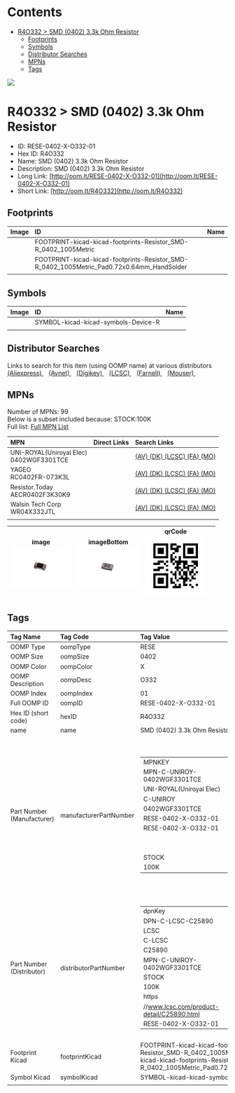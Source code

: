 



Contents
========

* [R4O332 > SMD (0402) 3.3k Ohm Resistor](#r4o332--smd-0402-33k-ohm-resistor)
	* [Footprints](#footprints)
	* [Symbols](#symbols)
	* [Distributor Searches](#distributor-searches)
	* [MPNs](#mpns)
	* [Tags](#tags)
  
![][im]
# R4O332 > SMD (0402) 3.3k Ohm Resistor

- ID: RESE-0402-X-O332-01
- Hex ID: R4O332
- Name: SMD (0402) 3.3k Ohm Resistor
- Description: SMD (0402) 3.3k Ohm Resistor
- Long Link: [http://oom.lt/RESE-0402-X-O332-01](http://oom.lt/RESE-0402-X-O332-01)
- Short Link: [http://oom.lt/R4O332](http://oom.lt/R4O332)

## Footprints
  

|Image|ID|Name|
| :--- | :--- | :--- |
||FOOTPRINT-kicad-kicad-footprints-Resistor_SMD-R_0402_1005Metric||
||FOOTPRINT-kicad-kicad-footprints-Resistor_SMD-R_0402_1005Metric_Pad0.72x0.64mm_HandSolder||
||||

## Symbols
  

|Image|ID|Name|
| :--- | :--- | :--- |
|![]()|SYMBOL-kicad-kicad-symbols-Device-R||
||||

## Distributor Searches
  
Links to search for this item (using OOMP name) at various distributors  
[(Aliexpress) ](https://www.aliexpress.com/wholesale?SearchText=1117SMD+0402+3.3k+Ohm+Resistor)&nbsp;&nbsp;&nbsp;[(Avnet) ](https://www.avnet.com/shop/us/search/SMD+0402+3.3k+Ohm+Resistor)&nbsp;&nbsp;&nbsp;[(Digikey) ](https://www.digikey.co.uk/en/products/result?s=SMD+0402+3.3k+Ohm+Resistor)&nbsp;&nbsp;&nbsp;[(LCSC) ](https://www.lcsc.com/search?q=SMD+0402+3.3k+Ohm+Resistor)&nbsp;&nbsp;&nbsp;[(Farnell) ](https://uk.farnell.com/search?st=SMD+0402+3.3k+Ohm+Resistor)&nbsp;&nbsp;&nbsp;[(Mouser) ](https://www.mouser.com/c/?q=SMD+0402+3.3k+Ohm+Resistor)&nbsp;&nbsp;&nbsp;
## MPNs
  
Number of MPNs: 99<br>Below is a subset included because: STOCK:100K <br>Full list: [Full MPN List](MPNLIST.md)  

|MPN|Direct Links|Search Links|
| :--- | :--- | :--- |
|UNI-ROYAL(Uniroyal Elec)<br>0402WGF3301TCE||[(AV) ](https://www.avnet.com/shop/us/search/0402WGF3301TCE)[(DK) ](https://www.digikey.co.uk/products/en?keywords=0402WGF3301TCE)[(LCSC) ](https://www.lcsc.com/search?q=0402WGF3301TCE)[(FA) ](https://uk.farnell.com/search?st=0402WGF3301TCE)[(MO) ](https://www.mouser.com/c/?q=0402WGF3301TCE)|
|YAGEO<br>RC0402FR-073K3L||[(AV) ](https://www.avnet.com/shop/us/search/RC0402FR-073K3L)[(DK) ](https://www.digikey.co.uk/products/en?keywords=RC0402FR-073K3L)[(LCSC) ](https://www.lcsc.com/search?q=RC0402FR-073K3L)[(FA) ](https://uk.farnell.com/search?st=RC0402FR-073K3L)[(MO) ](https://www.mouser.com/c/?q=RC0402FR-073K3L)|
|Resistor.Today<br>AECR0402F3K30K9||[(AV) ](https://www.avnet.com/shop/us/search/AECR0402F3K30K9)[(DK) ](https://www.digikey.co.uk/products/en?keywords=AECR0402F3K30K9)[(LCSC) ](https://www.lcsc.com/search?q=AECR0402F3K30K9)[(FA) ](https://uk.farnell.com/search?st=AECR0402F3K30K9)[(MO) ](https://www.mouser.com/c/?q=AECR0402F3K30K9)|
|Walsin Tech Corp<br>WR04X332JTL||[(AV) ](https://www.avnet.com/shop/us/search/WR04X332JTL)[(DK) ](https://www.digikey.co.uk/products/en?keywords=WR04X332JTL)[(LCSC) ](https://www.lcsc.com/search?q=WR04X332JTL)[(FA) ](https://uk.farnell.com/search?st=WR04X332JTL)[(MO) ](https://www.mouser.com/c/?q=WR04X332JTL)|
||||
  

|image<br>[![](https://raw.githubusercontent.com/oomlout/oomlout_OOMP_parts_V2/main/RESE/0402/X/O332/01/image_140.jpg)](https://github.com/oomlout/oomlout_OOMP_parts_V2/tree/main/RESE/0402/X/O332/01/image.jpg)|imageBottom<br>[![](https://raw.githubusercontent.com/oomlout/oomlout_OOMP_parts_V2/main/RESE/0402/X/O332/01/image_BOTTOM_140.jpg)](https://github.com/oomlout/oomlout_OOMP_parts_V2/tree/main/RESE/0402/X/O332/01/image_BOTTOM.jpg)|qrCode<br>[![](https://raw.githubusercontent.com/oomlout/oomlout_OOMP_parts_V2/main/RESE/0402/X/O332/01/qrCode_140.png)](https://github.com/oomlout/oomlout_OOMP_parts_V2/tree/main/RESE/0402/X/O332/01/qrCode.png)||
| :---: | :---: | :---: | :---: |

## Tags
  

|Tag Name|Tag Code|Tag Value|
| :--- | :--- | :--- |
|OOMP Type|oompType|RESE|
|OOMP Size|oompSize|0402|
|OOMP Color|oompColor|X|
|OOMP Description|oompDesc|O332|
|OOMP Index|oompIndex|01|
|Full OOMP ID|oompID|RESE-0402-X-O332-01|
|Hex ID (short code)|hexID|R4O332|
|name|name|SMD (0402) 3.3k Ohm Resistor|
|Part Number (Manufacturer)|manufacturerPartNumber|<table><tr><td>MPNKEY</td></tr><tr><td> MPN-C-UNIROY-0402WGF3301TCE</td><td> MANUFACTURER</td></tr><tr><td> UNI-ROYAL(Uniroyal Elec)</td><td> MANUCODE</td></tr><tr><td> C-UNIROY</td><td> MPN</td></tr><tr><td> 0402WGF3301TCE</td><td> OOMPIDPARTIAL</td></tr><tr><td> RESE-0402-X-O332-01</td><td> OOMPID</td></tr><tr><td> RESE-0402-X-O332-01</td><td> LINK</td></tr><tr><td> </td><td> DESCRIPTION</td></tr><tr><td> </td><td> TAGS</td></tr><tr><td> STOCK</td></tr><tr><td>100K</td></tr></table></td><td> <table><tr><td>MPNKEY</td></tr><tr><td> MPN-C-UNIROY-0402WGJ0332TCE</td><td> MANUFACTURER</td></tr><tr><td> UNI-ROYAL(Uniroyal Elec)</td><td> MANUCODE</td></tr><tr><td> C-UNIROY</td><td> MPN</td></tr><tr><td> 0402WGJ0332TCE</td><td> OOMPIDPARTIAL</td></tr><tr><td> RESE-0402-X-O332-01</td><td> OOMPID</td></tr><tr><td> RESE-0402-X-O332-01</td><td> LINK</td></tr><tr><td> </td><td> DESCRIPTION</td></tr><tr><td> </td><td> TAGS</td></tr><tr><td> STOCK</td></tr><tr><td>10K</td></tr></table></td><td> <table><tr><td>MPNKEY</td></tr><tr><td> MPN-C-PANASO-ERJ2RKF1332X</td><td> MANUFACTURER</td></tr><tr><td> PANASONIC</td><td> MANUCODE</td></tr><tr><td> C-PANASO</td><td> MPN</td></tr><tr><td> ERJ2RKF1332X</td><td> OOMPIDPARTIAL</td></tr><tr><td> RESE-0402-X-O332-01</td><td> OOMPID</td></tr><tr><td> RESE-0402-X-O332-01</td><td> LINK</td></tr><tr><td> </td><td> DESCRIPTION</td></tr><tr><td> </td><td> TAGS</td></tr><tr><td> </td></tr></table></td><td> <table><tr><td>MPNKEY</td></tr><tr><td> MPN-C-LIZELE-CR0402FF3301G</td><td> MANUFACTURER</td></tr><tr><td> LIZ Elec</td><td> MANUCODE</td></tr><tr><td> C-LIZELE</td><td> MPN</td></tr><tr><td> CR0402FF3301G</td><td> OOMPIDPARTIAL</td></tr><tr><td> RESE-0402-X-O332-01</td><td> OOMPID</td></tr><tr><td> RESE-0402-X-O332-01</td><td> LINK</td></tr><tr><td> </td><td> DESCRIPTION</td></tr><tr><td> </td><td> TAGS</td></tr><tr><td> STOCK</td></tr><tr><td>10K</td></tr></table></td><td> <table><tr><td>MPNKEY</td></tr><tr><td> MPN-C-LIZELE-CR0402JF0332G</td><td> MANUFACTURER</td></tr><tr><td> LIZ Elec</td><td> MANUCODE</td></tr><tr><td> C-LIZELE</td><td> MPN</td></tr><tr><td> CR0402JF0332G</td><td> OOMPIDPARTIAL</td></tr><tr><td> RESE-0402-X-O332-01</td><td> OOMPID</td></tr><tr><td> RESE-0402-X-O332-01</td><td> LINK</td></tr><tr><td> </td><td> DESCRIPTION</td></tr><tr><td> </td><td> TAGS</td></tr><tr><td> </td></tr></table></td><td> <table><tr><td>MPNKEY</td></tr><tr><td> MPN-C-RALEC-RTT023301FTH</td><td> MANUFACTURER</td></tr><tr><td> RALEC</td><td> MANUCODE</td></tr><tr><td> C-RALEC</td><td> MPN</td></tr><tr><td> RTT023301FTH</td><td> OOMPIDPARTIAL</td></tr><tr><td> RESE-0402-X-O332-01</td><td> OOMPID</td></tr><tr><td> RESE-0402-X-O332-01</td><td> LINK</td></tr><tr><td> </td><td> DESCRIPTION</td></tr><tr><td> </td><td> TAGS</td></tr><tr><td> STOCK</td></tr><tr><td>1K</td></tr></table></td><td> <table><tr><td>MPNKEY</td></tr><tr><td> MPN-C-RALEC-RTT02332JTH</td><td> MANUFACTURER</td></tr><tr><td> RALEC</td><td> MANUCODE</td></tr><tr><td> C-RALEC</td><td> MPN</td></tr><tr><td> RTT02332JTH</td><td> OOMPIDPARTIAL</td></tr><tr><td> RESE-0402-X-O332-01</td><td> OOMPID</td></tr><tr><td> RESE-0402-X-O332-01</td><td> LINK</td></tr><tr><td> </td><td> DESCRIPTION</td></tr><tr><td> </td><td> TAGS</td></tr><tr><td> </td></tr></table></td><td> <table><tr><td>MPNKEY</td></tr><tr><td> MPN-C-UNIROY-0402WGF1332TCE</td><td> MANUFACTURER</td></tr><tr><td> UNI-ROYAL(Uniroyal Elec)</td><td> MANUCODE</td></tr><tr><td> C-UNIROY</td><td> MPN</td></tr><tr><td> 0402WGF1332TCE</td><td> OOMPIDPARTIAL</td></tr><tr><td> RESE-0402-X-O332-01</td><td> OOMPID</td></tr><tr><td> RESE-0402-X-O332-01</td><td> LINK</td></tr><tr><td> </td><td> DESCRIPTION</td></tr><tr><td> </td><td> TAGS</td></tr><tr><td> STOCK</td></tr><tr><td>10K</td></tr></table></td><td> <table><tr><td>MPNKEY</td></tr><tr><td> MPN-C-KOASPE-RK73B1ETTP332J</td><td> MANUFACTURER</td></tr><tr><td> KOA Speer Elec</td><td> MANUCODE</td></tr><tr><td> C-KOASPE</td><td> MPN</td></tr><tr><td> RK73B1ETTP332J</td><td> OOMPIDPARTIAL</td></tr><tr><td> RESE-0402-X-O332-01</td><td> OOMPID</td></tr><tr><td> RESE-0402-X-O332-01</td><td> LINK</td></tr><tr><td> </td><td> DESCRIPTION</td></tr><tr><td> </td><td> TAGS</td></tr><tr><td> </td></tr></table></td><td> <table><tr><td>MPNKEY</td></tr><tr><td> MPN-C-YAGEO-RC0402JR-073K3L</td><td> MANUFACTURER</td></tr><tr><td> YAGEO</td><td> MANUCODE</td></tr><tr><td> C-YAGEO</td><td> MPN</td></tr><tr><td> RC0402JR-073K3L</td><td> OOMPIDPARTIAL</td></tr><tr><td> RESE-0402-X-O332-01</td><td> OOMPID</td></tr><tr><td> RESE-0402-X-O332-01</td><td> LINK</td></tr><tr><td> </td><td> DESCRIPTION</td></tr><tr><td> </td><td> TAGS</td></tr><tr><td> STOCK</td></tr><tr><td>10K</td></tr></table></td><td> <table><tr><td>MPNKEY</td></tr><tr><td> MPN-C-YAGEO-RC0402FR-073K3L</td><td> MANUFACTURER</td></tr><tr><td> YAGEO</td><td> MANUCODE</td></tr><tr><td> C-YAGEO</td><td> MPN</td></tr><tr><td> RC0402FR-073K3L</td><td> OOMPIDPARTIAL</td></tr><tr><td> RESE-0402-X-O332-01</td><td> OOMPID</td></tr><tr><td> RESE-0402-X-O332-01</td><td> LINK</td></tr><tr><td> </td><td> DESCRIPTION</td></tr><tr><td> </td><td> TAGS</td></tr><tr><td> STOCK</td></tr><tr><td>100K</td></tr></table></td><td> <table><tr><td>MPNKEY</td></tr><tr><td> MPN-C-FHGUAN-RC-02K3301FT</td><td> MANUFACTURER</td></tr><tr><td> FH (Guangdong Fenghua Advanced Tech)</td><td> MANUCODE</td></tr><tr><td> C-FHGUAN</td><td> MPN</td></tr><tr><td> RC-02K3301FT</td><td> OOMPIDPARTIAL</td></tr><tr><td> RESE-0402-X-O332-01</td><td> OOMPID</td></tr><tr><td> RESE-0402-X-O332-01</td><td> LINK</td></tr><tr><td> </td><td> DESCRIPTION</td></tr><tr><td> </td><td> TAGS</td></tr><tr><td> STOCK</td></tr><tr><td>10K</td></tr></table></td><td> <table><tr><td>MPNKEY</td></tr><tr><td> MPN-C-EVEROH-TR0402F3K30Q1050Z</td><td> MANUFACTURER</td></tr><tr><td> Ever Ohms Tech</td><td> MANUCODE</td></tr><tr><td> C-EVEROH</td><td> MPN</td></tr><tr><td> TR0402F3K30Q1050Z</td><td> OOMPIDPARTIAL</td></tr><tr><td> RESE-0402-X-O332-01</td><td> OOMPID</td></tr><tr><td> RESE-0402-X-O332-01</td><td> LINK</td></tr><tr><td> </td><td> DESCRIPTION</td></tr><tr><td> </td><td> TAGS</td></tr><tr><td> STOCK</td></tr><tr><td>1K</td></tr></table></td><td> <table><tr><td>MPNKEY</td></tr><tr><td> MPN-C-RALEC-RTT021332FTH</td><td> MANUFACTURER</td></tr><tr><td> RALEC</td><td> MANUCODE</td></tr><tr><td> C-RALEC</td><td> MPN</td></tr><tr><td> RTT021332FTH</td><td> OOMPIDPARTIAL</td></tr><tr><td> RESE-0402-X-O332-01</td><td> OOMPID</td></tr><tr><td> RESE-0402-X-O332-01</td><td> LINK</td></tr><tr><td> </td><td> DESCRIPTION</td></tr><tr><td> </td><td> TAGS</td></tr><tr><td> STOCK</td></tr><tr><td>1K</td></tr></table></td><td> <table><tr><td>MPNKEY</td></tr><tr><td> MPN-C-TAITEC-RM04JTN332</td><td> MANUFACTURER</td></tr><tr><td> TA-I Tech</td><td> MANUCODE</td></tr><tr><td> C-TAITEC</td><td> MPN</td></tr><tr><td> RM04JTN332</td><td> OOMPIDPARTIAL</td></tr><tr><td> RESE-0402-X-O332-01</td><td> OOMPID</td></tr><tr><td> RESE-0402-X-O332-01</td><td> LINK</td></tr><tr><td> </td><td> DESCRIPTION</td></tr><tr><td> </td><td> TAGS</td></tr><tr><td> STOCK</td></tr><tr><td>10K</td></tr></table></td><td> <table><tr><td>MPNKEY</td></tr><tr><td> MPN-C-HKRHON-RCT023K3JLF</td><td> MANUFACTURER</td></tr><tr><td> HKR(Hong Kong Resistors)</td><td> MANUCODE</td></tr><tr><td> C-HKRHON</td><td> MPN</td></tr><tr><td> RCT023K3JLF</td><td> OOMPIDPARTIAL</td></tr><tr><td> RESE-0402-X-O332-01</td><td> OOMPID</td></tr><tr><td> RESE-0402-X-O332-01</td><td> LINK</td></tr><tr><td> </td><td> DESCRIPTION</td></tr><tr><td> </td><td> TAGS</td></tr><tr><td> </td></tr></table></td><td> <table><tr><td>MPNKEY</td></tr><tr><td> MPN-C-KOASPE-RN73H1ETTP3301B25</td><td> MANUFACTURER</td></tr><tr><td> KOA Speer Elec</td><td> MANUCODE</td></tr><tr><td> C-KOASPE</td><td> MPN</td></tr><tr><td> RN73H1ETTP3301B25</td><td> OOMPIDPARTIAL</td></tr><tr><td> RESE-0402-X-O332-01</td><td> OOMPID</td></tr><tr><td> RESE-0402-X-O332-01</td><td> LINK</td></tr><tr><td> </td><td> DESCRIPTION</td></tr><tr><td> </td><td> TAGS</td></tr><tr><td> STOCK</td></tr><tr><td>1K</td></tr></table></td><td> <table><tr><td>MPNKEY</td></tr><tr><td> MPN-C-KOASPE-RN731ETTP3301B25</td><td> MANUFACTURER</td></tr><tr><td> KOA Speer Elec</td><td> MANUCODE</td></tr><tr><td> C-KOASPE</td><td> MPN</td></tr><tr><td> RN731ETTP3301B25</td><td> OOMPIDPARTIAL</td></tr><tr><td> RESE-0402-X-O332-01</td><td> OOMPID</td></tr><tr><td> RESE-0402-X-O332-01</td><td> LINK</td></tr><tr><td> </td><td> DESCRIPTION</td></tr><tr><td> </td><td> TAGS</td></tr><tr><td> </td></tr></table></td><td> <table><tr><td>MPNKEY</td></tr><tr><td> MPN-C-TAITEC-RM04DTN1332</td><td> MANUFACTURER</td></tr><tr><td> TA-I Tech</td><td> MANUCODE</td></tr><tr><td> C-TAITEC</td><td> MPN</td></tr><tr><td> RM04DTN1332</td><td> OOMPIDPARTIAL</td></tr><tr><td> RESE-0402-X-O332-01</td><td> OOMPID</td></tr><tr><td> RESE-0402-X-O332-01</td><td> LINK</td></tr><tr><td> </td><td> DESCRIPTION</td></tr><tr><td> </td><td> TAGS</td></tr><tr><td> STOCK</td></tr><tr><td>1K</td></tr></table></td><td> <table><tr><td>MPNKEY</td></tr><tr><td> MPN-C-BOURNS-CR0402-JW-332GLF</td><td> MANUFACTURER</td></tr><tr><td> BOURNS</td><td> MANUCODE</td></tr><tr><td> C-BOURNS</td><td> MPN</td></tr><tr><td> CR0402-JW-332GLF</td><td> OOMPIDPARTIAL</td></tr><tr><td> RESE-0402-X-O332-01</td><td> OOMPID</td></tr><tr><td> RESE-0402-X-O332-01</td><td> LINK</td></tr><tr><td> </td><td> DESCRIPTION</td></tr><tr><td> </td><td> TAGS</td></tr><tr><td> STOCK</td></tr><tr><td>1K</td></tr></table></td><td> <table><tr><td>MPNKEY</td></tr><tr><td> MPN-C-TAITEC-RMS04FT1332</td><td> MANUFACTURER</td></tr><tr><td> TA-I Tech</td><td> MANUCODE</td></tr><tr><td> C-TAITEC</td><td> MPN</td></tr><tr><td> RMS04FT1332</td><td> OOMPIDPARTIAL</td></tr><tr><td> RESE-0402-X-O332-01</td><td> OOMPID</td></tr><tr><td> RESE-0402-X-O332-01</td><td> LINK</td></tr><tr><td> </td><td> DESCRIPTION</td></tr><tr><td> </td><td> TAGS</td></tr><tr><td> STOCK</td></tr><tr><td>1K</td></tr></table></td><td> <table><tr><td>MPNKEY</td></tr><tr><td> MPN-C-TAITEC-RMS04FT3301</td><td> MANUFACTURER</td></tr><tr><td> TA-I Tech</td><td> MANUCODE</td></tr><tr><td> C-TAITEC</td><td> MPN</td></tr><tr><td> RMS04FT3301</td><td> OOMPIDPARTIAL</td></tr><tr><td> RESE-0402-X-O332-01</td><td> OOMPID</td></tr><tr><td> RESE-0402-X-O332-01</td><td> LINK</td></tr><tr><td> </td><td> DESCRIPTION</td></tr><tr><td> </td><td> TAGS</td></tr><tr><td> STOCK</td></tr><tr><td>1K</td></tr></table></td><td> <table><tr><td>MPNKEY</td></tr><tr><td> MPN-C-YAGEO-AC0402DR-0713K3L</td><td> MANUFACTURER</td></tr><tr><td> YAGEO</td><td> MANUCODE</td></tr><tr><td> C-YAGEO</td><td> MPN</td></tr><tr><td> AC0402DR-0713K3L</td><td> OOMPIDPARTIAL</td></tr><tr><td> RESE-0402-X-O332-01</td><td> OOMPID</td></tr><tr><td> RESE-0402-X-O332-01</td><td> LINK</td></tr><tr><td> </td><td> DESCRIPTION</td></tr><tr><td> </td><td> TAGS</td></tr><tr><td> STOCK</td></tr><tr><td>1K</td></tr></table></td><td> <table><tr><td>MPNKEY</td></tr><tr><td> MPN-C-YAGEO-AC0402DR-073K3L</td><td> MANUFACTURER</td></tr><tr><td> YAGEO</td><td> MANUCODE</td></tr><tr><td> C-YAGEO</td><td> MPN</td></tr><tr><td> AC0402DR-073K3L</td><td> OOMPIDPARTIAL</td></tr><tr><td> RESE-0402-X-O332-01</td><td> OOMPID</td></tr><tr><td> RESE-0402-X-O332-01</td><td> LINK</td></tr><tr><td> </td><td> DESCRIPTION</td></tr><tr><td> </td><td> TAGS</td></tr><tr><td> STOCK</td></tr><tr><td>1K</td></tr></table></td><td> <table><tr><td>MPNKEY</td></tr><tr><td> MPN-C-YAGEO-AC0402FR-0713K3L</td><td> MANUFACTURER</td></tr><tr><td> YAGEO</td><td> MANUCODE</td></tr><tr><td> C-YAGEO</td><td> MPN</td></tr><tr><td> AC0402FR-0713K3L</td><td> OOMPIDPARTIAL</td></tr><tr><td> RESE-0402-X-O332-01</td><td> OOMPID</td></tr><tr><td> RESE-0402-X-O332-01</td><td> LINK</td></tr><tr><td> </td><td> DESCRIPTION</td></tr><tr><td> </td><td> TAGS</td></tr><tr><td> STOCK</td></tr><tr><td>1K</td></tr></table></td><td> <table><tr><td>MPNKEY</td></tr><tr><td> MPN-C-YAGEO-AC0402FR-073K3L</td><td> MANUFACTURER</td></tr><tr><td> YAGEO</td><td> MANUCODE</td></tr><tr><td> C-YAGEO</td><td> MPN</td></tr><tr><td> AC0402FR-073K3L</td><td> OOMPIDPARTIAL</td></tr><tr><td> RESE-0402-X-O332-01</td><td> OOMPID</td></tr><tr><td> RESE-0402-X-O332-01</td><td> LINK</td></tr><tr><td> </td><td> DESCRIPTION</td></tr><tr><td> </td><td> TAGS</td></tr><tr><td> STOCK</td></tr><tr><td>10K</td></tr></table></td><td> <table><tr><td>MPNKEY</td></tr><tr><td> MPN-C-YAGEO-AC0402JR-073K3L</td><td> MANUFACTURER</td></tr><tr><td> YAGEO</td><td> MANUCODE</td></tr><tr><td> C-YAGEO</td><td> MPN</td></tr><tr><td> AC0402JR-073K3L</td><td> OOMPIDPARTIAL</td></tr><tr><td> RESE-0402-X-O332-01</td><td> OOMPID</td></tr><tr><td> RESE-0402-X-O332-01</td><td> LINK</td></tr><tr><td> </td><td> DESCRIPTION</td></tr><tr><td> </td><td> TAGS</td></tr><tr><td> </td></tr></table></td><td> <table><tr><td>MPNKEY</td></tr><tr><td> MPN-C-YAGEO-RC0402FR-0713K3L</td><td> MANUFACTURER</td></tr><tr><td> YAGEO</td><td> MANUCODE</td></tr><tr><td> C-YAGEO</td><td> MPN</td></tr><tr><td> RC0402FR-0713K3L</td><td> OOMPIDPARTIAL</td></tr><tr><td> RESE-0402-X-O332-01</td><td> OOMPID</td></tr><tr><td> RESE-0402-X-O332-01</td><td> LINK</td></tr><tr><td> </td><td> DESCRIPTION</td></tr><tr><td> </td><td> TAGS</td></tr><tr><td> STOCK</td></tr><tr><td>1K</td></tr></table></td><td> <table><tr><td>MPNKEY</td></tr><tr><td> MPN-C-KOASPE-RK73H1ETTP3301F</td><td> MANUFACTURER</td></tr><tr><td> KOA Speer Elec</td><td> MANUCODE</td></tr><tr><td> C-KOASPE</td><td> MPN</td></tr><tr><td> RK73H1ETTP3301F</td><td> OOMPIDPARTIAL</td></tr><tr><td> RESE-0402-X-O332-01</td><td> OOMPID</td></tr><tr><td> RESE-0402-X-O332-01</td><td> LINK</td></tr><tr><td> </td><td> DESCRIPTION</td></tr><tr><td> </td><td> TAGS</td></tr><tr><td> </td></tr></table></td><td> <table><tr><td>MPNKEY</td></tr><tr><td> MPN-C-VIKING-ARG02FTC1332</td><td> MANUFACTURER</td></tr><tr><td> Viking Tech</td><td> MANUCODE</td></tr><tr><td> C-VIKING</td><td> MPN</td></tr><tr><td> ARG02FTC1332</td><td> OOMPIDPARTIAL</td></tr><tr><td> RESE-0402-X-O332-01</td><td> OOMPID</td></tr><tr><td> RESE-0402-X-O332-01</td><td> LINK</td></tr><tr><td> </td><td> DESCRIPTION</td></tr><tr><td> </td><td> TAGS</td></tr><tr><td> STOCK</td></tr><tr><td>1K</td></tr></table></td><td> <table><tr><td>MPNKEY</td></tr><tr><td> MPN-C-VIKING-ARG02FTC3301</td><td> MANUFACTURER</td></tr><tr><td> Viking Tech</td><td> MANUCODE</td></tr><tr><td> C-VIKING</td><td> MPN</td></tr><tr><td> ARG02FTC3301</td><td> OOMPIDPARTIAL</td></tr><tr><td> RESE-0402-X-O332-01</td><td> OOMPID</td></tr><tr><td> RESE-0402-X-O332-01</td><td> LINK</td></tr><tr><td> </td><td> DESCRIPTION</td></tr><tr><td> </td><td> TAGS</td></tr><tr><td> </td></tr></table></td><td> <table><tr><td>MPNKEY</td></tr><tr><td> MPN-C-FHGUAN-RC-02W332JT</td><td> MANUFACTURER</td></tr><tr><td> FH (Guangdong Fenghua Advanced Tech)</td><td> MANUCODE</td></tr><tr><td> C-FHGUAN</td><td> MPN</td></tr><tr><td> RC-02W332JT</td><td> OOMPIDPARTIAL</td></tr><tr><td> RESE-0402-X-O332-01</td><td> OOMPID</td></tr><tr><td> RESE-0402-X-O332-01</td><td> LINK</td></tr><tr><td> </td><td> DESCRIPTION</td></tr><tr><td> </td><td> TAGS</td></tr><tr><td> STOCK</td></tr><tr><td>10K</td></tr></table></td><td> <table><tr><td>MPNKEY</td></tr><tr><td> MPN-C-FHGUAN-RC-02W1332FT</td><td> MANUFACTURER</td></tr><tr><td> FH (Guangdong Fenghua Advanced Tech)</td><td> MANUCODE</td></tr><tr><td> C-FHGUAN</td><td> MPN</td></tr><tr><td> RC-02W1332FT</td><td> OOMPIDPARTIAL</td></tr><tr><td> RESE-0402-X-O332-01</td><td> OOMPID</td></tr><tr><td> RESE-0402-X-O332-01</td><td> LINK</td></tr><tr><td> </td><td> DESCRIPTION</td></tr><tr><td> </td><td> TAGS</td></tr><tr><td> STOCK</td></tr><tr><td>1K</td></tr></table></td><td> <table><tr><td>MPNKEY</td></tr><tr><td> MPN-C-FHGUAN-RC-02W3301FT</td><td> MANUFACTURER</td></tr><tr><td> FH (Guangdong Fenghua Advanced Tech)</td><td> MANUCODE</td></tr><tr><td> C-FHGUAN</td><td> MPN</td></tr><tr><td> RC-02W3301FT</td><td> OOMPIDPARTIAL</td></tr><tr><td> RESE-0402-X-O332-01</td><td> OOMPID</td></tr><tr><td> RESE-0402-X-O332-01</td><td> LINK</td></tr><tr><td> </td><td> DESCRIPTION</td></tr><tr><td> </td><td> TAGS</td></tr><tr><td> STOCK</td></tr><tr><td>10K</td></tr></table></td><td> <table><tr><td>MPNKEY</td></tr><tr><td> MPN-C-KOASPE-RK73H1ETTP1332F</td><td> MANUFACTURER</td></tr><tr><td> KOA Speer Elec</td><td> MANUCODE</td></tr><tr><td> C-KOASPE</td><td> MPN</td></tr><tr><td> RK73H1ETTP1332F</td><td> OOMPIDPARTIAL</td></tr><tr><td> RESE-0402-X-O332-01</td><td> OOMPID</td></tr><tr><td> RESE-0402-X-O332-01</td><td> LINK</td></tr><tr><td> </td><td> DESCRIPTION</td></tr><tr><td> </td><td> TAGS</td></tr><tr><td> </td></tr></table></td><td> <table><tr><td>MPNKEY</td></tr><tr><td> MPN-C-KAMAYA-RMC10-332JTH</td><td> MANUFACTURER</td></tr><tr><td> KAMAYA</td><td> MANUCODE</td></tr><tr><td> C-KAMAYA</td><td> MPN</td></tr><tr><td> RMC10-332JTH</td><td> OOMPIDPARTIAL</td></tr><tr><td> RESE-0402-X-O332-01</td><td> OOMPID</td></tr><tr><td> RESE-0402-X-O332-01</td><td> LINK</td></tr><tr><td> </td><td> DESCRIPTION</td></tr><tr><td> </td><td> TAGS</td></tr><tr><td> </td></tr></table></td><td> <table><tr><td>MPNKEY</td></tr><tr><td> MPN-C-TYOHM-RMC04023.3K1%N</td><td> MANUFACTURER</td></tr><tr><td> TyoHM</td><td> MANUCODE</td></tr><tr><td> C-TYOHM</td><td> MPN</td></tr><tr><td> RMC04023.3K1%N</td><td> OOMPIDPARTIAL</td></tr><tr><td> RESE-0402-X-O332-01</td><td> OOMPID</td></tr><tr><td> RESE-0402-X-O332-01</td><td> LINK</td></tr><tr><td> </td><td> DESCRIPTION</td></tr><tr><td> </td><td> TAGS</td></tr><tr><td> STOCK</td></tr><tr><td>1K</td></tr></table></td><td> <table><tr><td>MPNKEY</td></tr><tr><td> MPN-C-TYOHM-RMC04023.3K5%N</td><td> MANUFACTURER</td></tr><tr><td> TyoHM</td><td> MANUCODE</td></tr><tr><td> C-TYOHM</td><td> MPN</td></tr><tr><td> RMC04023.3K5%N</td><td> OOMPIDPARTIAL</td></tr><tr><td> RESE-0402-X-O332-01</td><td> OOMPID</td></tr><tr><td> RESE-0402-X-O332-01</td><td> LINK</td></tr><tr><td> </td><td> DESCRIPTION</td></tr><tr><td> </td><td> TAGS</td></tr><tr><td> STOCK</td></tr><tr><td>1K</td></tr></table></td><td> <table><tr><td>MPNKEY</td></tr><tr><td> MPN-C-WALSIN-WR04X1332FTL</td><td> MANUFACTURER</td></tr><tr><td> Walsin Tech Corp</td><td> MANUCODE</td></tr><tr><td> C-WALSIN</td><td> MPN</td></tr><tr><td> WR04X1332FTL</td><td> OOMPIDPARTIAL</td></tr><tr><td> RESE-0402-X-O332-01</td><td> OOMPID</td></tr><tr><td> RESE-0402-X-O332-01</td><td> LINK</td></tr><tr><td> </td><td> DESCRIPTION</td></tr><tr><td> </td><td> TAGS</td></tr><tr><td> STOCK</td></tr><tr><td>1K</td></tr></table></td><td> <table><tr><td>MPNKEY</td></tr><tr><td> MPN-C-WALSIN-WR04X3301FTL</td><td> MANUFACTURER</td></tr><tr><td> Walsin Tech Corp</td><td> MANUCODE</td></tr><tr><td> C-WALSIN</td><td> MPN</td></tr><tr><td> WR04X3301FTL</td><td> OOMPIDPARTIAL</td></tr><tr><td> RESE-0402-X-O332-01</td><td> OOMPID</td></tr><tr><td> RESE-0402-X-O332-01</td><td> LINK</td></tr><tr><td> </td><td> DESCRIPTION</td></tr><tr><td> </td><td> TAGS</td></tr><tr><td> STOCK</td></tr><tr><td>10K</td></tr></table></td><td> <table><tr><td>MPNKEY</td></tr><tr><td> MPN-C-RESIST-AECR0402F3K30K9</td><td> MANUFACTURER</td></tr><tr><td> Resistor.Today</td><td> MANUCODE</td></tr><tr><td> C-RESIST</td><td> MPN</td></tr><tr><td> AECR0402F3K30K9</td><td> OOMPIDPARTIAL</td></tr><tr><td> RESE-0402-X-O332-01</td><td> OOMPID</td></tr><tr><td> RESE-0402-X-O332-01</td><td> LINK</td></tr><tr><td> </td><td> DESCRIPTION</td></tr><tr><td> </td><td> TAGS</td></tr><tr><td> STOCK</td></tr><tr><td>100K</td></tr></table></td><td> <table><tr><td>MPNKEY</td></tr><tr><td> MPN-C-RESIST-HPCR0402F3K30K9</td><td> MANUFACTURER</td></tr><tr><td> Resistor.Today</td><td> MANUCODE</td></tr><tr><td> C-RESIST</td><td> MPN</td></tr><tr><td> HPCR0402F3K30K9</td><td> OOMPIDPARTIAL</td></tr><tr><td> RESE-0402-X-O332-01</td><td> OOMPID</td></tr><tr><td> RESE-0402-X-O332-01</td><td> LINK</td></tr><tr><td> </td><td> DESCRIPTION</td></tr><tr><td> </td><td> TAGS</td></tr><tr><td> </td></tr></table></td><td> <table><tr><td>MPNKEY</td></tr><tr><td> MPN-C-WALSIN-WR04X332JTL</td><td> MANUFACTURER</td></tr><tr><td> Walsin Tech Corp</td><td> MANUCODE</td></tr><tr><td> C-WALSIN</td><td> MPN</td></tr><tr><td> WR04X332JTL</td><td> OOMPIDPARTIAL</td></tr><tr><td> RESE-0402-X-O332-01</td><td> OOMPID</td></tr><tr><td> RESE-0402-X-O332-01</td><td> LINK</td></tr><tr><td> </td><td> DESCRIPTION</td></tr><tr><td> </td><td> TAGS</td></tr><tr><td> STOCK</td></tr><tr><td>100K</td></tr></table></td><td> <table><tr><td>MPNKEY</td></tr><tr><td> MPN-C-UNIROY-0402WGD3301TCE</td><td> MANUFACTURER</td></tr><tr><td> UNI-ROYAL(Uniroyal Elec)</td><td> MANUCODE</td></tr><tr><td> C-UNIROY</td><td> MPN</td></tr><tr><td> 0402WGD3301TCE</td><td> OOMPIDPARTIAL</td></tr><tr><td> RESE-0402-X-O332-01</td><td> OOMPID</td></tr><tr><td> RESE-0402-X-O332-01</td><td> LINK</td></tr><tr><td> </td><td> DESCRIPTION</td></tr><tr><td> </td><td> TAGS</td></tr><tr><td> STOCK</td></tr><tr><td>1K</td></tr></table></td><td> <table><tr><td>MPNKEY</td></tr><tr><td> MPN-C-PANASO-ERJ2RKF3301X</td><td> MANUFACTURER</td></tr><tr><td> PANASONIC</td><td> MANUCODE</td></tr><tr><td> C-PANASO</td><td> MPN</td></tr><tr><td> ERJ2RKF3301X</td><td> OOMPIDPARTIAL</td></tr><tr><td> RESE-0402-X-O332-01</td><td> OOMPID</td></tr><tr><td> RESE-0402-X-O332-01</td><td> LINK</td></tr><tr><td> </td><td> DESCRIPTION</td></tr><tr><td> </td><td> TAGS</td></tr><tr><td> STOCK</td></tr><tr><td>1K</td></tr></table></td><td> <table><tr><td>MPNKEY</td></tr><tr><td> MPN-C-PANASO-ERJ2GEJ332X</td><td> MANUFACTURER</td></tr><tr><td> PANASONIC</td><td> MANUCODE</td></tr><tr><td> C-PANASO</td><td> MPN</td></tr><tr><td> ERJ2GEJ332X</td><td> OOMPIDPARTIAL</td></tr><tr><td> RESE-0402-X-O332-01</td><td> OOMPID</td></tr><tr><td> RESE-0402-X-O332-01</td><td> LINK</td></tr><tr><td> </td><td> DESCRIPTION</td></tr><tr><td> </td><td> TAGS</td></tr><tr><td> </td></tr></table></td><td> <table><tr><td>MPNKEY</td></tr><tr><td> MPN-C-PANASO-ERJ2RKF332X</td><td> MANUFACTURER</td></tr><tr><td> PANASONIC</td><td> MANUCODE</td></tr><tr><td> C-PANASO</td><td> MPN</td></tr><tr><td> ERJ2RKF332X</td><td> OOMPIDPARTIAL</td></tr><tr><td> RESE-0402-X-O332-01</td><td> OOMPID</td></tr><tr><td> RESE-0402-X-O332-01</td><td> LINK</td></tr><tr><td> </td><td> DESCRIPTION</td></tr><tr><td> </td><td> TAGS</td></tr><tr><td> </td></tr></table></td><td> <table><tr><td>MPNKEY</td></tr><tr><td> MPN-C-PANASO-ERJPA2J332X</td><td> MANUFACTURER</td></tr><tr><td> PANASONIC</td><td> MANUCODE</td></tr><tr><td> C-PANASO</td><td> MPN</td></tr><tr><td> ERJPA2J332X</td><td> OOMPIDPARTIAL</td></tr><tr><td> RESE-0402-X-O332-01</td><td> OOMPID</td></tr><tr><td> RESE-0402-X-O332-01</td><td> LINK</td></tr><tr><td> </td><td> DESCRIPTION</td></tr><tr><td> </td><td> TAGS</td></tr><tr><td> </td></tr></table></td><td> <table><tr><td>MPNKEY</td></tr><tr><td> MPN-C-PANASO-ERJPA2F3301X</td><td> MANUFACTURER</td></tr><tr><td> PANASONIC</td><td> MANUCODE</td></tr><tr><td> C-PANASO</td><td> MPN</td></tr><tr><td> ERJPA2F3301X</td><td> OOMPIDPARTIAL</td></tr><tr><td> RESE-0402-X-O332-01</td><td> OOMPID</td></tr><tr><td> RESE-0402-X-O332-01</td><td> LINK</td></tr><tr><td> </td><td> DESCRIPTION</td></tr><tr><td> </td><td> TAGS</td></tr><tr><td> </td></tr></table></td><td> <table><tr><td>MPNKEY</td></tr><tr><td> MPN-C-WALSIN-MR04X3301FTL</td><td> MANUFACTURER</td></tr><tr><td> Walsin Tech Corp</td><td> MANUCODE</td></tr><tr><td> C-WALSIN</td><td> MPN</td></tr><tr><td> MR04X3301FTL</td><td> OOMPIDPARTIAL</td></tr><tr><td> RESE-0402-X-O332-01</td><td> OOMPID</td></tr><tr><td> RESE-0402-X-O332-01</td><td> LINK</td></tr><tr><td> </td><td> DESCRIPTION</td></tr><tr><td> </td><td> TAGS</td></tr><tr><td> STOCK</td></tr><tr><td>1K</td></tr></table></td><td> <table><tr><td>MPNKEY</td></tr><tr><td> MPN-C-PANASO-ERA2AEB332X</td><td> MANUFACTURER</td></tr><tr><td> PANASONIC</td><td> MANUCODE</td></tr><tr><td> C-PANASO</td><td> MPN</td></tr><tr><td> ERA2AEB332X</td><td> OOMPIDPARTIAL</td></tr><tr><td> RESE-0402-X-O332-01</td><td> OOMPID</td></tr><tr><td> RESE-0402-X-O332-01</td><td> LINK</td></tr><tr><td> </td><td> DESCRIPTION</td></tr><tr><td> </td><td> TAGS</td></tr><tr><td> STOCK</td></tr><tr><td>1K</td></tr></table></td><td> <table><tr><td>MPNKEY</td></tr><tr><td> MPN-C-YAGEO-RC0402DR-0713K3L</td><td> MANUFACTURER</td></tr><tr><td> YAGEO</td><td> MANUCODE</td></tr><tr><td> C-YAGEO</td><td> MPN</td></tr><tr><td> RC0402DR-0713K3L</td><td> OOMPIDPARTIAL</td></tr><tr><td> RESE-0402-X-O332-01</td><td> OOMPID</td></tr><tr><td> RESE-0402-X-O332-01</td><td> LINK</td></tr><tr><td> </td><td> DESCRIPTION</td></tr><tr><td> </td><td> TAGS</td></tr><tr><td> </td></tr></table></td><td> <table><tr><td>MPNKEY</td></tr><tr><td> MPN-C-UNIROY-0402WGD1332TCE</td><td> MANUFACTURER</td></tr><tr><td> UNI-ROYAL(Uniroyal Elec)</td><td> MANUCODE</td></tr><tr><td> C-UNIROY</td><td> MPN</td></tr><tr><td> 0402WGD1332TCE</td><td> OOMPIDPARTIAL</td></tr><tr><td> RESE-0402-X-O332-01</td><td> OOMPID</td></tr><tr><td> RESE-0402-X-O332-01</td><td> LINK</td></tr><tr><td> </td><td> DESCRIPTION</td></tr><tr><td> </td><td> TAGS</td></tr><tr><td> STOCK</td></tr><tr><td>1K</td></tr></table></td><td> <table><tr><td>MPNKEY</td></tr><tr><td> MPN-C-VISHAY-CRCW04023K30FKED</td><td> MANUFACTURER</td></tr><tr><td> Vishay Intertech</td><td> MANUCODE</td></tr><tr><td> C-VISHAY</td><td> MPN</td></tr><tr><td> CRCW04023K30FKED</td><td> OOMPIDPARTIAL</td></tr><tr><td> RESE-0402-X-O332-01</td><td> OOMPID</td></tr><tr><td> RESE-0402-X-O332-01</td><td> LINK</td></tr><tr><td> </td><td> DESCRIPTION</td></tr><tr><td> </td><td> TAGS</td></tr><tr><td> STOCK</td></tr><tr><td>1K</td></tr></table></td><td> <table><tr><td>MPNKEY</td></tr><tr><td> MPN-C-VISHAY-CRCW04023K30JNED</td><td> MANUFACTURER</td></tr><tr><td> Vishay Intertech</td><td> MANUCODE</td></tr><tr><td> C-VISHAY</td><td> MPN</td></tr><tr><td> CRCW04023K30JNED</td><td> OOMPIDPARTIAL</td></tr><tr><td> RESE-0402-X-O332-01</td><td> OOMPID</td></tr><tr><td> RESE-0402-X-O332-01</td><td> LINK</td></tr><tr><td> </td><td> DESCRIPTION</td></tr><tr><td> </td><td> TAGS</td></tr><tr><td> </td></tr></table></td><td> <table><tr><td>MPNKEY</td></tr><tr><td> MPN-C-ROHMSE-MCR01MZPJ332</td><td> MANUFACTURER</td></tr><tr><td> ROHM Semicon</td><td> MANUCODE</td></tr><tr><td> C-ROHMSE</td><td> MPN</td></tr><tr><td> MCR01MZPJ332</td><td> OOMPIDPARTIAL</td></tr><tr><td> RESE-0402-X-O332-01</td><td> OOMPID</td></tr><tr><td> RESE-0402-X-O332-01</td><td> LINK</td></tr><tr><td> </td><td> DESCRIPTION</td></tr><tr><td> </td><td> TAGS</td></tr><tr><td> </td></tr></table></td><td> <table><tr><td>MPNKEY</td></tr><tr><td> MPN-C-UNIROY-TC0250D1332TCE</td><td> MANUFACTURER</td></tr><tr><td> UNI-ROYAL(Uniroyal Elec)</td><td> MANUCODE</td></tr><tr><td> C-UNIROY</td><td> MPN</td></tr><tr><td> TC0250D1332TCE</td><td> OOMPIDPARTIAL</td></tr><tr><td> RESE-0402-X-O332-01</td><td> OOMPID</td></tr><tr><td> RESE-0402-X-O332-01</td><td> LINK</td></tr><tr><td> </td><td> DESCRIPTION</td></tr><tr><td> </td><td> TAGS</td></tr><tr><td> </td></tr></table></td><td> <table><tr><td>MPNKEY</td></tr><tr><td> MPN-C-EVEROH-CR0402F13K3Q10Z</td><td> MANUFACTURER</td></tr><tr><td> Ever Ohms Tech</td><td> MANUCODE</td></tr><tr><td> C-EVEROH</td><td> MPN</td></tr><tr><td> CR0402F13K3Q10Z</td><td> OOMPIDPARTIAL</td></tr><tr><td> RESE-0402-X-O332-01</td><td> OOMPID</td></tr><tr><td> RESE-0402-X-O332-01</td><td> LINK</td></tr><tr><td> </td><td> DESCRIPTION</td></tr><tr><td> </td><td> TAGS</td></tr><tr><td> </td></tr></table></td><td> <table><tr><td>MPNKEY</td></tr><tr><td> MPN-C-UNIROY-NQ02WGF3301TCE</td><td> MANUFACTURER</td></tr><tr><td> UNI-ROYAL(Uniroyal Elec)</td><td> MANUCODE</td></tr><tr><td> C-UNIROY</td><td> MPN</td></tr><tr><td> NQ02WGF3301TCE</td><td> OOMPIDPARTIAL</td></tr><tr><td> RESE-0402-X-O332-01</td><td> OOMPID</td></tr><tr><td> RESE-0402-X-O332-01</td><td> LINK</td></tr><tr><td> </td><td> DESCRIPTION</td></tr><tr><td> </td><td> TAGS</td></tr><tr><td> STOCK</td></tr><tr><td>1K</td></tr></table></td><td> <table><tr><td>MPNKEY</td></tr><tr><td> MPN-C-UNIROY-CQ02WGJ0332TCE</td><td> MANUFACTURER</td></tr><tr><td> UNI-ROYAL(Uniroyal Elec)</td><td> MANUCODE</td></tr><tr><td> C-UNIROY</td><td> MPN</td></tr><tr><td> CQ02WGJ0332TCE</td><td> OOMPIDPARTIAL</td></tr><tr><td> RESE-0402-X-O332-01</td><td> OOMPID</td></tr><tr><td> RESE-0402-X-O332-01</td><td> LINK</td></tr><tr><td> </td><td> DESCRIPTION</td></tr><tr><td> </td><td> TAGS</td></tr><tr><td> </td></tr></table></td><td> <table><tr><td>MPNKEY</td></tr><tr><td> MPN-C-UNIROY-CQ02WGF1332TCE</td><td> MANUFACTURER</td></tr><tr><td> UNI-ROYAL(Uniroyal Elec)</td><td> MANUCODE</td></tr><tr><td> C-UNIROY</td><td> MPN</td></tr><tr><td> CQ02WGF1332TCE</td><td> OOMPIDPARTIAL</td></tr><tr><td> RESE-0402-X-O332-01</td><td> OOMPID</td></tr><tr><td> RESE-0402-X-O332-01</td><td> LINK</td></tr><tr><td> </td><td> DESCRIPTION</td></tr><tr><td> </td><td> TAGS</td></tr><tr><td> STOCK</td></tr><tr><td>1K</td></tr></table></td><td> <table><tr><td>MPNKEY</td></tr><tr><td> MPN-C-VISHAY-TNPW040213K3BHED</td><td> MANUFACTURER</td></tr><tr><td> Vishay Intertech</td><td> MANUCODE</td></tr><tr><td> C-VISHAY</td><td> MPN</td></tr><tr><td> TNPW040213K3BHED</td><td> OOMPIDPARTIAL</td></tr><tr><td> RESE-0402-X-O332-01</td><td> OOMPID</td></tr><tr><td> RESE-0402-X-O332-01</td><td> LINK</td></tr><tr><td> </td><td> DESCRIPTION</td></tr><tr><td> </td><td> TAGS</td></tr><tr><td> </td></tr></table></td><td> <table><tr><td>MPNKEY</td></tr><tr><td> MPN-C-PANASO-ERA-2ARB3301X</td><td> MANUFACTURER</td></tr><tr><td> PANASONIC</td><td> MANUCODE</td></tr><tr><td> C-PANASO</td><td> MPN</td></tr><tr><td> ERA-2ARB3301X</td><td> OOMPIDPARTIAL</td></tr><tr><td> RESE-0402-X-O332-01</td><td> OOMPID</td></tr><tr><td> RESE-0402-X-O332-01</td><td> LINK</td></tr><tr><td> </td><td> DESCRIPTION</td></tr><tr><td> </td><td> TAGS</td></tr><tr><td> </td></tr></table></td><td> <table><tr><td>MPNKEY</td></tr><tr><td> MPN-C-TECONN-RN73C1E13K3BTD</td><td> MANUFACTURER</td></tr><tr><td> TE Connectivity</td><td> MANUCODE</td></tr><tr><td> C-TECONN</td><td> MPN</td></tr><tr><td> RN73C1E13K3BTD</td><td> OOMPIDPARTIAL</td></tr><tr><td> RESE-0402-X-O332-01</td><td> OOMPID</td></tr><tr><td> RESE-0402-X-O332-01</td><td> LINK</td></tr><tr><td> </td><td> DESCRIPTION</td></tr><tr><td> </td><td> TAGS</td></tr><tr><td> </td></tr></table></td><td> <table><tr><td>MPNKEY</td></tr><tr><td> MPN-C-SUSUMU-RG1005P-332-W-T5</td><td> MANUFACTURER</td></tr><tr><td> SUSUMU</td><td> MANUCODE</td></tr><tr><td> C-SUSUMU</td><td> MPN</td></tr><tr><td> RG1005P-332-W-T5</td><td> OOMPIDPARTIAL</td></tr><tr><td> RESE-0402-X-O332-01</td><td> OOMPID</td></tr><tr><td> RESE-0402-X-O332-01</td><td> LINK</td></tr><tr><td> </td><td> DESCRIPTION</td></tr><tr><td> </td><td> TAGS</td></tr><tr><td> </td></tr></table></td><td> <table><tr><td>MPNKEY</td></tr><tr><td> MPN-C-VISHAY-TNPW040213K3BETD</td><td> MANUFACTURER</td></tr><tr><td> Vishay Intertech</td><td> MANUCODE</td></tr><tr><td> C-VISHAY</td><td> MPN</td></tr><tr><td> TNPW040213K3BETD</td><td> OOMPIDPARTIAL</td></tr><tr><td> RESE-0402-X-O332-01</td><td> OOMPID</td></tr><tr><td> RESE-0402-X-O332-01</td><td> LINK</td></tr><tr><td> </td><td> DESCRIPTION</td></tr><tr><td> </td><td> TAGS</td></tr><tr><td> </td></tr></table></td><td> <table><tr><td>MPNKEY</td></tr><tr><td> MPN-C-SUSUMU-RG1005P-1332-W-T5</td><td> MANUFACTURER</td></tr><tr><td> SUSUMU</td><td> MANUCODE</td></tr><tr><td> C-SUSUMU</td><td> MPN</td></tr><tr><td> RG1005P-1332-W-T5</td><td> OOMPIDPARTIAL</td></tr><tr><td> RESE-0402-X-O332-01</td><td> OOMPID</td></tr><tr><td> RESE-0402-X-O332-01</td><td> LINK</td></tr><tr><td> </td><td> DESCRIPTION</td></tr><tr><td> </td><td> TAGS</td></tr><tr><td> </td></tr></table></td><td> <table><tr><td>MPNKEY</td></tr><tr><td> MPN-C-SUSUMU-RG1005N-332-B-T5</td><td> MANUFACTURER</td></tr><tr><td> SUSUMU</td><td> MANUCODE</td></tr><tr><td> C-SUSUMU</td><td> MPN</td></tr><tr><td> RG1005N-332-B-T5</td><td> OOMPIDPARTIAL</td></tr><tr><td> RESE-0402-X-O332-01</td><td> OOMPID</td></tr><tr><td> RESE-0402-X-O332-01</td><td> LINK</td></tr><tr><td> </td><td> DESCRIPTION</td></tr><tr><td> </td><td> TAGS</td></tr><tr><td> </td></tr></table></td><td> <table><tr><td>MPNKEY</td></tr><tr><td> MPN-C-SUSUMU-RG1005N-1332-B-T5</td><td> MANUFACTURER</td></tr><tr><td> SUSUMU</td><td> MANUCODE</td></tr><tr><td> C-SUSUMU</td><td> MPN</td></tr><tr><td> RG1005N-1332-B-T5</td><td> OOMPIDPARTIAL</td></tr><tr><td> RESE-0402-X-O332-01</td><td> OOMPID</td></tr><tr><td> RESE-0402-X-O332-01</td><td> LINK</td></tr><tr><td> </td><td> DESCRIPTION</td></tr><tr><td> </td><td> TAGS</td></tr><tr><td> </td></tr></table></td><td> <table><tr><td>MPNKEY</td></tr><tr><td> MPN-C-VISHAY-TNPW04023K30BETD</td><td> MANUFACTURER</td></tr><tr><td> Vishay Intertech</td><td> MANUCODE</td></tr><tr><td> C-VISHAY</td><td> MPN</td></tr><tr><td> TNPW04023K30BETD</td><td> OOMPIDPARTIAL</td></tr><tr><td> RESE-0402-X-O332-01</td><td> OOMPID</td></tr><tr><td> RESE-0402-X-O332-01</td><td> LINK</td></tr><tr><td> </td><td> DESCRIPTION</td></tr><tr><td> </td><td> TAGS</td></tr><tr><td> </td></tr></table></td><td> <table><tr><td>MPNKEY</td></tr><tr><td> MPN-C-SUSUMU-RR0510P-332-D</td><td> MANUFACTURER</td></tr><tr><td> SUSUMU</td><td> MANUCODE</td></tr><tr><td> C-SUSUMU</td><td> MPN</td></tr><tr><td> RR0510P-332-D</td><td> OOMPIDPARTIAL</td></tr><tr><td> RESE-0402-X-O332-01</td><td> OOMPID</td></tr><tr><td> RESE-0402-X-O332-01</td><td> LINK</td></tr><tr><td> </td><td> DESCRIPTION</td></tr><tr><td> </td><td> TAGS</td></tr><tr><td> </td></tr></table></td><td> <table><tr><td>MPNKEY</td></tr><tr><td> MPN-C-VISHAY-MCS04020C3301FE000</td><td> MANUFACTURER</td></tr><tr><td> Vishay Intertech</td><td> MANUCODE</td></tr><tr><td> C-VISHAY</td><td> MPN</td></tr><tr><td> MCS04020C3301FE000</td><td> OOMPIDPARTIAL</td></tr><tr><td> RESE-0402-X-O332-01</td><td> OOMPID</td></tr><tr><td> RESE-0402-X-O332-01</td><td> LINK</td></tr><tr><td> </td><td> DESCRIPTION</td></tr><tr><td> </td><td> TAGS</td></tr><tr><td> </td></tr></table></td><td> <table><tr><td>MPNKEY</td></tr><tr><td> MPN-C-PANASO-ERA-2AED332X</td><td> MANUFACTURER</td></tr><tr><td> PANASONIC</td><td> MANUCODE</td></tr><tr><td> C-PANASO</td><td> MPN</td></tr><tr><td> ERA-2AED332X</td><td> OOMPIDPARTIAL</td></tr><tr><td> RESE-0402-X-O332-01</td><td> OOMPID</td></tr><tr><td> RESE-0402-X-O332-01</td><td> LINK</td></tr><tr><td> </td><td> DESCRIPTION</td></tr><tr><td> </td><td> TAGS</td></tr><tr><td> </td></tr></table></td><td> <table><tr><td>MPNKEY</td></tr><tr><td> MPN-C-VISHAY-TNPW040213K3BEED</td><td> MANUFACTURER</td></tr><tr><td> Vishay Intertech</td><td> MANUCODE</td></tr><tr><td> C-VISHAY</td><td> MPN</td></tr><tr><td> TNPW040213K3BEED</td><td> OOMPIDPARTIAL</td></tr><tr><td> RESE-0402-X-O332-01</td><td> OOMPID</td></tr><tr><td> RESE-0402-X-O332-01</td><td> LINK</td></tr><tr><td> </td><td> DESCRIPTION</td></tr><tr><td> </td><td> TAGS</td></tr><tr><td> </td></tr></table></td><td> <table><tr><td>MPNKEY</td></tr><tr><td> MPN-C-VISHAY-CRCW040213K3FKED</td><td> MANUFACTURER</td></tr><tr><td> Vishay Intertech</td><td> MANUCODE</td></tr><tr><td> C-VISHAY</td><td> MPN</td></tr><tr><td> CRCW040213K3FKED</td><td> OOMPIDPARTIAL</td></tr><tr><td> RESE-0402-X-O332-01</td><td> OOMPID</td></tr><tr><td> RESE-0402-X-O332-01</td><td> LINK</td></tr><tr><td> </td><td> DESCRIPTION</td></tr><tr><td> </td><td> TAGS</td></tr><tr><td> </td></tr></table></td><td> <table><tr><td>MPNKEY</td></tr><tr><td> MPN-C-BOURNS-CR0402-FX-3301GLF</td><td> MANUFACTURER</td></tr><tr><td> BOURNS</td><td> MANUCODE</td></tr><tr><td> C-BOURNS</td><td> MPN</td></tr><tr><td> CR0402-FX-3301GLF</td><td> OOMPIDPARTIAL</td></tr><tr><td> RESE-0402-X-O332-01</td><td> OOMPID</td></tr><tr><td> RESE-0402-X-O332-01</td><td> LINK</td></tr><tr><td> </td><td> DESCRIPTION</td></tr><tr><td> </td><td> TAGS</td></tr><tr><td> </td></tr></table></td><td> <table><tr><td>MPNKEY</td></tr><tr><td> MPN-C-PANASO-ERA-2ARC1332X</td><td> MANUFACTURER</td></tr><tr><td> PANASONIC</td><td> MANUCODE</td></tr><tr><td> C-PANASO</td><td> MPN</td></tr><tr><td> ERA-2ARC1332X</td><td> OOMPIDPARTIAL</td></tr><tr><td> RESE-0402-X-O332-01</td><td> OOMPID</td></tr><tr><td> RESE-0402-X-O332-01</td><td> LINK</td></tr><tr><td> </td><td> DESCRIPTION</td></tr><tr><td> </td><td> TAGS</td></tr><tr><td> </td></tr></table></td><td> <table><tr><td>MPNKEY</td></tr><tr><td> MPN-C-TECONN-CRGCQ0402F3K3</td><td> MANUFACTURER</td></tr><tr><td> TE Connectivity</td><td> MANUCODE</td></tr><tr><td> C-TECONN</td><td> MPN</td></tr><tr><td> CRGCQ0402F3K3</td><td> OOMPIDPARTIAL</td></tr><tr><td> RESE-0402-X-O332-01</td><td> OOMPID</td></tr><tr><td> RESE-0402-X-O332-01</td><td> LINK</td></tr><tr><td> </td><td> DESCRIPTION</td></tr><tr><td> </td><td> TAGS</td></tr><tr><td> </td></tr></table></td><td> <table><tr><td>MPNKEY</td></tr><tr><td> MPN-C-TECONN-CPF0402B3K3E</td><td> MANUFACTURER</td></tr><tr><td> TE Connectivity</td><td> MANUCODE</td></tr><tr><td> C-TECONN</td><td> MPN</td></tr><tr><td> CPF0402B3K3E</td><td> OOMPIDPARTIAL</td></tr><tr><td> RESE-0402-X-O332-01</td><td> OOMPID</td></tr><tr><td> RESE-0402-X-O332-01</td><td> LINK</td></tr><tr><td> </td><td> DESCRIPTION</td></tr><tr><td> </td><td> TAGS</td></tr><tr><td> </td></tr></table></td><td> <table><tr><td>MPNKEY</td></tr><tr><td> MPN-C-TECONN-CRGP0402F3K3</td><td> MANUFACTURER</td></tr><tr><td> TE Connectivity</td><td> MANUCODE</td></tr><tr><td> C-TECONN</td><td> MPN</td></tr><tr><td> CRGP0402F3K3</td><td> OOMPIDPARTIAL</td></tr><tr><td> RESE-0402-X-O332-01</td><td> OOMPID</td></tr><tr><td> RESE-0402-X-O332-01</td><td> LINK</td></tr><tr><td> </td><td> DESCRIPTION</td></tr><tr><td> </td><td> TAGS</td></tr><tr><td> </td></tr></table></td><td> <table><tr><td>MPNKEY</td></tr><tr><td> MPN-C-TECONN-RQ73C1E13K3BTD</td><td> MANUFACTURER</td></tr><tr><td> TE Connectivity</td><td> MANUCODE</td></tr><tr><td> C-TECONN</td><td> MPN</td></tr><tr><td> RQ73C1E13K3BTD</td><td> OOMPIDPARTIAL</td></tr><tr><td> RESE-0402-X-O332-01</td><td> OOMPID</td></tr><tr><td> RESE-0402-X-O332-01</td><td> LINK</td></tr><tr><td> </td><td> DESCRIPTION</td></tr><tr><td> </td><td> TAGS</td></tr><tr><td> </td></tr></table></td><td> <table><tr><td>MPNKEY</td></tr><tr><td> MPN-C-BOURNS-CR0402-FX-1332GLF</td><td> MANUFACTURER</td></tr><tr><td> BOURNS</td><td> MANUCODE</td></tr><tr><td> C-BOURNS</td><td> MPN</td></tr><tr><td> CR0402-FX-1332GLF</td><td> OOMPIDPARTIAL</td></tr><tr><td> RESE-0402-X-O332-01</td><td> OOMPID</td></tr><tr><td> RESE-0402-X-O332-01</td><td> LINK</td></tr><tr><td> </td><td> DESCRIPTION</td></tr><tr><td> </td><td> TAGS</td></tr><tr><td> </td></tr></table></td><td> <table><tr><td>MPNKEY</td></tr><tr><td> MPN-C-VISHAY-TNPW04023K30BEED</td><td> MANUFACTURER</td></tr><tr><td> Vishay Intertech</td><td> MANUCODE</td></tr><tr><td> C-VISHAY</td><td> MPN</td></tr><tr><td> TNPW04023K30BEED</td><td> OOMPIDPARTIAL</td></tr><tr><td> RESE-0402-X-O332-01</td><td> OOMPID</td></tr><tr><td> RESE-0402-X-O332-01</td><td> LINK</td></tr><tr><td> </td><td> DESCRIPTION</td></tr><tr><td> </td><td> TAGS</td></tr><tr><td> </td></tr></table></td><td> <table><tr><td>MPNKEY</td></tr><tr><td> MPN-C-PANASO-ERA-2ARC332X</td><td> MANUFACTURER</td></tr><tr><td> PANASONIC</td><td> MANUCODE</td></tr><tr><td> C-PANASO</td><td> MPN</td></tr><tr><td> ERA-2ARC332X</td><td> OOMPIDPARTIAL</td></tr><tr><td> RESE-0402-X-O332-01</td><td> OOMPID</td></tr><tr><td> RESE-0402-X-O332-01</td><td> LINK</td></tr><tr><td> </td><td> DESCRIPTION</td></tr><tr><td> </td><td> TAGS</td></tr><tr><td> </td></tr></table></td><td> <table><tr><td>MPNKEY</td></tr><tr><td> MPN-C-VISHAY-TNPW04023K30BYEP</td><td> MANUFACTURER</td></tr><tr><td> Vishay Intertech</td><td> MANUCODE</td></tr><tr><td> C-VISHAY</td><td> MPN</td></tr><tr><td> TNPW04023K30BYEP</td><td> OOMPIDPARTIAL</td></tr><tr><td> RESE-0402-X-O332-01</td><td> OOMPID</td></tr><tr><td> RESE-0402-X-O332-01</td><td> LINK</td></tr><tr><td> </td><td> DESCRIPTION</td></tr><tr><td> </td><td> TAGS</td></tr><tr><td> </td></tr></table></td><td> <table><tr><td>MPNKEY</td></tr><tr><td> MPN-C-VISHAY-RCG04023K30JNED</td><td> MANUFACTURER</td></tr><tr><td> Vishay Intertech</td><td> MANUCODE</td></tr><tr><td> C-VISHAY</td><td> MPN</td></tr><tr><td> RCG04023K30JNED</td><td> OOMPIDPARTIAL</td></tr><tr><td> RESE-0402-X-O332-01</td><td> OOMPID</td></tr><tr><td> RESE-0402-X-O332-01</td><td> LINK</td></tr><tr><td> </td><td> DESCRIPTION</td></tr><tr><td> </td><td> TAGS</td></tr><tr><td> </td></tr></table></td><td> <table><tr><td>MPNKEY</td></tr><tr><td> MPN-C-PANASO-ERA-2APB1332X</td><td> MANUFACTURER</td></tr><tr><td> PANASONIC</td><td> MANUCODE</td></tr><tr><td> C-PANASO</td><td> MPN</td></tr><tr><td> ERA-2APB1332X</td><td> OOMPIDPARTIAL</td></tr><tr><td> RESE-0402-X-O332-01</td><td> OOMPID</td></tr><tr><td> RESE-0402-X-O332-01</td><td> LINK</td></tr><tr><td> </td><td> DESCRIPTION</td></tr><tr><td> </td><td> TAGS</td></tr><tr><td> </td></tr></table></td><td> <table><tr><td>MPNKEY</td></tr><tr><td> MPN-C-PANASO-ERA-2APB332X</td><td> MANUFACTURER</td></tr><tr><td> PANASONIC</td><td> MANUCODE</td></tr><tr><td> C-PANASO</td><td> MPN</td></tr><tr><td> ERA-2APB332X</td><td> OOMPIDPARTIAL</td></tr><tr><td> RESE-0402-X-O332-01</td><td> OOMPID</td></tr><tr><td> RESE-0402-X-O332-01</td><td> LINK</td></tr><tr><td> </td><td> DESCRIPTION</td></tr><tr><td> </td><td> TAGS</td></tr><tr><td> </td></tr></table></td><td> <table><tr><td>MPNKEY</td></tr><tr><td> MPN-C-TECONN-CRG0402J3K3</td><td> MANUFACTURER</td></tr><tr><td> TE Connectivity</td><td> MANUCODE</td></tr><tr><td> C-TECONN</td><td> MPN</td></tr><tr><td> CRG0402J3K3</td><td> OOMPIDPARTIAL</td></tr><tr><td> RESE-0402-X-O332-01</td><td> OOMPID</td></tr><tr><td> RESE-0402-X-O332-01</td><td> LINK</td></tr><tr><td> </td><td> DESCRIPTION</td></tr><tr><td> </td><td> TAGS</td></tr><tr><td> </td></tr></table></td><td> <table><tr><td>MPNKEY</td></tr><tr><td> MPN-C-YAGEO-AA0402FR-073K3L</td><td> MANUFACTURER</td></tr><tr><td> YAGEO</td><td> MANUCODE</td></tr><tr><td> C-YAGEO</td><td> MPN</td></tr><tr><td> AA0402FR-073K3L</td><td> OOMPIDPARTIAL</td></tr><tr><td> RESE-0402-X-O332-01</td><td> OOMPID</td></tr><tr><td> RESE-0402-X-O332-01</td><td> LINK</td></tr><tr><td> </td><td> DESCRIPTION</td></tr><tr><td> </td><td> TAGS</td></tr><tr><td> </td></tr></table></td><td> <table><tr><td>MPNKEY</td></tr><tr><td> MPN-C-TECONN-CPF0402B3K3E1</td><td> MANUFACTURER</td></tr><tr><td> TE Connectivity</td><td> MANUCODE</td></tr><tr><td> C-TECONN</td><td> MPN</td></tr><tr><td> CPF0402B3K3E1</td><td> OOMPIDPARTIAL</td></tr><tr><td> RESE-0402-X-O332-01</td><td> OOMPID</td></tr><tr><td> RESE-0402-X-O332-01</td><td> LINK</td></tr><tr><td> </td><td> DESCRIPTION</td></tr><tr><td> </td><td> TAGS</td></tr><tr><td> </td></tr></table></td><td> <table><tr><td>MPNKEY</td></tr><tr><td> MPN-C-VISHAY-RCS04023K30FKED</td><td> MANUFACTURER</td></tr><tr><td> Vishay Intertech</td><td> MANUCODE</td></tr><tr><td> C-VISHAY</td><td> MPN</td></tr><tr><td> RCS04023K30FKED</td><td> OOMPIDPARTIAL</td></tr><tr><td> RESE-0402-X-O332-01</td><td> OOMPID</td></tr><tr><td> RESE-0402-X-O332-01</td><td> LINK</td></tr><tr><td> </td><td> DESCRIPTION</td></tr><tr><td> </td><td> TAGS</td></tr><tr><td> </td></tr></table></td><td> <table><tr><td>MPNKEY</td></tr><tr><td> MPN-C-SUSUMU-RR0510P-1332-D</td><td> MANUFACTURER</td></tr><tr><td> SUSUMU</td><td> MANUCODE</td></tr><tr><td> C-SUSUMU</td><td> MPN</td></tr><tr><td> RR0510P-1332-D</td><td> OOMPIDPARTIAL</td></tr><tr><td> RESE-0402-X-O332-01</td><td> OOMPID</td></tr><tr><td> RESE-0402-X-O332-01</td><td> LINK</td></tr><tr><td> </td><td> DESCRIPTION</td></tr><tr><td> </td><td> TAGS</td></tr><tr><td> </td></tr></table></td><td> <table><tr><td>MPNKEY</td></tr><tr><td> MPN-C-SUSUMU-RG1005P-1332-D-T10</td><td> MANUFACTURER</td></tr><tr><td> SUSUMU</td><td> MANUCODE</td></tr><tr><td> C-SUSUMU</td><td> MPN</td></tr><tr><td> RG1005P-1332-D-T10</td><td> OOMPIDPARTIAL</td></tr><tr><td> RESE-0402-X-O332-01</td><td> OOMPID</td></tr><tr><td> RESE-0402-X-O332-01</td><td> LINK</td></tr><tr><td> </td><td> DESCRIPTION</td></tr><tr><td> </td><td> TAGS</td></tr><tr><td> </td></tr></table></td><td> <table><tr><td>MPNKEY</td></tr><tr><td> MPN-C-YAGEO-RT0402FRD073K3L</td><td> MANUFACTURER</td></tr><tr><td> YAGEO</td><td> MANUCODE</td></tr><tr><td> C-YAGEO</td><td> MPN</td></tr><tr><td> RT0402FRD073K3L</td><td> OOMPIDPARTIAL</td></tr><tr><td> RESE-0402-X-O332-01</td><td> OOMPID</td></tr><tr><td> RESE-0402-X-O332-01</td><td> LINK</td></tr><tr><td> </td><td> DESCRIPTION</td></tr><tr><td> </td><td> TAGS</td></tr><tr><td> </td></tr></table></td><td> <table><tr><td>MPNKEY</td></tr><tr><td> MPN-C-PANASO-ERJ-U02D3301X</td><td> MANUFACTURER</td></tr><tr><td> PANASONIC</td><td> MANUCODE</td></tr><tr><td> C-PANASO</td><td> MPN</td></tr><tr><td> ERJ-U02D3301X</td><td> OOMPIDPARTIAL</td></tr><tr><td> RESE-0402-X-O332-01</td><td> OOMPID</td></tr><tr><td> RESE-0402-X-O332-01</td><td> LINK</td></tr><tr><td> </td><td> DESCRIPTION</td></tr><tr><td> </td><td> TAGS</td></tr><tr><td> </td></tr></table></td><td> <table><tr><td>MPNKEY</td></tr><tr><td> MPN-C-YAGEO-AT0402DRE0713K3L</td><td> MANUFACTURER</td></tr><tr><td> YAGEO</td><td> MANUCODE</td></tr><tr><td> C-YAGEO</td><td> MPN</td></tr><tr><td> AT0402DRE0713K3L</td><td> OOMPIDPARTIAL</td></tr><tr><td> RESE-0402-X-O332-01</td><td> OOMPID</td></tr><tr><td> RESE-0402-X-O332-01</td><td> LINK</td></tr><tr><td> </td><td> DESCRIPTION</td></tr><tr><td> </td><td> TAGS</td></tr><tr><td> </td></tr></table></td><td> <table><tr><td>MPNKEY</td></tr><tr><td> MPN-C-RESIST-PTFR0402B13K3P9</td><td> MANUFACTURER</td></tr><tr><td> Resistor.Today</td><td> MANUCODE</td></tr><tr><td> C-RESIST</td><td> MPN</td></tr><tr><td> PTFR0402B13K3P9</td><td> OOMPIDPARTIAL</td></tr><tr><td> RESE-0402-X-O332-01</td><td> OOMPID</td></tr><tr><td> RESE-0402-X-O332-01</td><td> LINK</td></tr><tr><td> </td><td> DESCRIPTION</td></tr><tr><td> </td><td> TAGS</td></tr><tr><td> STOCK</td></tr><tr><td>1K</td></tr></table></td><td> <table><tr><td>MPNKEY</td></tr><tr><td> MPN-C-FOJAN-FRC0402F3301TS</td><td> MANUFACTURER</td></tr><tr><td> FOJAN</td><td> MANUCODE</td></tr><tr><td> C-FOJAN</td><td> MPN</td></tr><tr><td> FRC0402F3301TS</td><td> OOMPIDPARTIAL</td></tr><tr><td> RESE-0402-X-O332-01</td><td> OOMPID</td></tr><tr><td> RESE-0402-X-O332-01</td><td> LINK</td></tr><tr><td> </td><td> DESCRIPTION</td></tr><tr><td> </td><td> TAGS</td></tr><tr><td> STOCK</td></tr><tr><td>10K</td></tr></table>|
|Part Number (Distributor)|distributorPartNumber|<table><tr><td>dpnKey</td></tr><tr><td> DPN-C-LCSC-C25890</td><td> DISTRIBUTOR</td></tr><tr><td> LCSC</td><td> DISTRCODE</td></tr><tr><td> C-LCSC</td><td> DPN</td></tr><tr><td> C25890</td><td> MPN</td></tr><tr><td> MPN-C-UNIROY-0402WGF3301TCE</td><td> TAGS</td></tr><tr><td> STOCK</td></tr><tr><td>100K</td><td> LINK</td></tr><tr><td> https</td></tr><tr><td>//www.lcsc.com/product-detail/C25890.html</td><td> OOMPID</td></tr><tr><td> RESE-0402-X-O332-01</td></tr></table></td><td> <table><tr><td>dpnKey</td></tr><tr><td> DPN-C-LCSC-C25936</td><td> DISTRIBUTOR</td></tr><tr><td> LCSC</td><td> DISTRCODE</td></tr><tr><td> C-LCSC</td><td> DPN</td></tr><tr><td> C25936</td><td> MPN</td></tr><tr><td> MPN-C-UNIROY-0402WGJ0332TCE</td><td> TAGS</td></tr><tr><td> STOCK</td></tr><tr><td>10K</td><td> LINK</td></tr><tr><td> https</td></tr><tr><td>//www.lcsc.com/product-detail/C25936.html</td><td> OOMPID</td></tr><tr><td> RESE-0402-X-O332-01</td></tr></table></td><td> <table><tr><td>dpnKey</td></tr><tr><td> DPN-C-LCSC-C95615</td><td> DISTRIBUTOR</td></tr><tr><td> LCSC</td><td> DISTRCODE</td></tr><tr><td> C-LCSC</td><td> DPN</td></tr><tr><td> C95615</td><td> MPN</td></tr><tr><td> MPN-C-PANASO-ERJ2RKF1332X</td><td> TAGS</td></tr><tr><td> </td><td> LINK</td></tr><tr><td> https</td></tr><tr><td>//www.lcsc.com/product-detail/C95615.html</td><td> OOMPID</td></tr><tr><td> RESE-0402-X-O332-01</td></tr></table></td><td> <table><tr><td>dpnKey</td></tr><tr><td> DPN-C-LCSC-C100376</td><td> DISTRIBUTOR</td></tr><tr><td> LCSC</td><td> DISTRCODE</td></tr><tr><td> C-LCSC</td><td> DPN</td></tr><tr><td> C100376</td><td> MPN</td></tr><tr><td> MPN-C-LIZELE-CR0402FF3301G</td><td> TAGS</td></tr><tr><td> STOCK</td></tr><tr><td>10K</td><td> LINK</td></tr><tr><td> https</td></tr><tr><td>//www.lcsc.com/product-detail/C100376.html</td><td> OOMPID</td></tr><tr><td> RESE-0402-X-O332-01</td></tr></table></td><td> <table><tr><td>dpnKey</td></tr><tr><td> DPN-C-LCSC-C100640</td><td> DISTRIBUTOR</td></tr><tr><td> LCSC</td><td> DISTRCODE</td></tr><tr><td> C-LCSC</td><td> DPN</td></tr><tr><td> C100640</td><td> MPN</td></tr><tr><td> MPN-C-LIZELE-CR0402JF0332G</td><td> TAGS</td></tr><tr><td> </td><td> LINK</td></tr><tr><td> https</td></tr><tr><td>//www.lcsc.com/product-detail/C100640.html</td><td> OOMPID</td></tr><tr><td> RESE-0402-X-O332-01</td></tr></table></td><td> <table><tr><td>dpnKey</td></tr><tr><td> DPN-C-LCSC-C102975</td><td> DISTRIBUTOR</td></tr><tr><td> LCSC</td><td> DISTRCODE</td></tr><tr><td> C-LCSC</td><td> DPN</td></tr><tr><td> C102975</td><td> MPN</td></tr><tr><td> MPN-C-RALEC-RTT023301FTH</td><td> TAGS</td></tr><tr><td> STOCK</td></tr><tr><td>1K</td><td> LINK</td></tr><tr><td> https</td></tr><tr><td>//www.lcsc.com/product-detail/C102975.html</td><td> OOMPID</td></tr><tr><td> RESE-0402-X-O332-01</td></tr></table></td><td> <table><tr><td>dpnKey</td></tr><tr><td> DPN-C-LCSC-C102983</td><td> DISTRIBUTOR</td></tr><tr><td> LCSC</td><td> DISTRCODE</td></tr><tr><td> C-LCSC</td><td> DPN</td></tr><tr><td> C102983</td><td> MPN</td></tr><tr><td> MPN-C-RALEC-RTT02332JTH</td><td> TAGS</td></tr><tr><td> </td><td> LINK</td></tr><tr><td> https</td></tr><tr><td>//www.lcsc.com/product-detail/C102983.html</td><td> OOMPID</td></tr><tr><td> RESE-0402-X-O332-01</td></tr></table></td><td> <table><tr><td>dpnKey</td></tr><tr><td> DPN-C-LCSC-C122547</td><td> DISTRIBUTOR</td></tr><tr><td> LCSC</td><td> DISTRCODE</td></tr><tr><td> C-LCSC</td><td> DPN</td></tr><tr><td> C122547</td><td> MPN</td></tr><tr><td> MPN-C-UNIROY-0402WGF1332TCE</td><td> TAGS</td></tr><tr><td> STOCK</td></tr><tr><td>10K</td><td> LINK</td></tr><tr><td> https</td></tr><tr><td>//www.lcsc.com/product-detail/C122547.html</td><td> OOMPID</td></tr><tr><td> RESE-0402-X-O332-01</td></tr></table></td><td> <table><tr><td>dpnKey</td></tr><tr><td> DPN-C-LCSC-C131565</td><td> DISTRIBUTOR</td></tr><tr><td> LCSC</td><td> DISTRCODE</td></tr><tr><td> C-LCSC</td><td> DPN</td></tr><tr><td> C131565</td><td> MPN</td></tr><tr><td> MPN-C-KOASPE-RK73B1ETTP332J</td><td> TAGS</td></tr><tr><td> </td><td> LINK</td></tr><tr><td> https</td></tr><tr><td>//www.lcsc.com/product-detail/C131565.html</td><td> OOMPID</td></tr><tr><td> RESE-0402-X-O332-01</td></tr></table></td><td> <table><tr><td>dpnKey</td></tr><tr><td> DPN-C-LCSC-C137874</td><td> DISTRIBUTOR</td></tr><tr><td> LCSC</td><td> DISTRCODE</td></tr><tr><td> C-LCSC</td><td> DPN</td></tr><tr><td> C137874</td><td> MPN</td></tr><tr><td> MPN-C-YAGEO-RC0402JR-073K3L</td><td> TAGS</td></tr><tr><td> STOCK</td></tr><tr><td>10K</td><td> LINK</td></tr><tr><td> https</td></tr><tr><td>//www.lcsc.com/product-detail/C137874.html</td><td> OOMPID</td></tr><tr><td> RESE-0402-X-O332-01</td></tr></table></td><td> <table><tr><td>dpnKey</td></tr><tr><td> DPN-C-LCSC-C137992</td><td> DISTRIBUTOR</td></tr><tr><td> LCSC</td><td> DISTRCODE</td></tr><tr><td> C-LCSC</td><td> DPN</td></tr><tr><td> C137992</td><td> MPN</td></tr><tr><td> MPN-C-YAGEO-RC0402FR-073K3L</td><td> TAGS</td></tr><tr><td> STOCK</td></tr><tr><td>100K</td><td> LINK</td></tr><tr><td> https</td></tr><tr><td>//www.lcsc.com/product-detail/C137992.html</td><td> OOMPID</td></tr><tr><td> RESE-0402-X-O332-01</td></tr></table></td><td> <table><tr><td>dpnKey</td></tr><tr><td> DPN-C-LCSC-C140170</td><td> DISTRIBUTOR</td></tr><tr><td> LCSC</td><td> DISTRCODE</td></tr><tr><td> C-LCSC</td><td> DPN</td></tr><tr><td> C140170</td><td> MPN</td></tr><tr><td> MPN-C-FHGUAN-RC-02K3301FT</td><td> TAGS</td></tr><tr><td> STOCK</td></tr><tr><td>10K</td><td> LINK</td></tr><tr><td> https</td></tr><tr><td>//www.lcsc.com/product-detail/C140170.html</td><td> OOMPID</td></tr><tr><td> RESE-0402-X-O332-01</td></tr></table></td><td> <table><tr><td>dpnKey</td></tr><tr><td> DPN-C-LCSC-C149918</td><td> DISTRIBUTOR</td></tr><tr><td> LCSC</td><td> DISTRCODE</td></tr><tr><td> C-LCSC</td><td> DPN</td></tr><tr><td> C149918</td><td> MPN</td></tr><tr><td> MPN-C-EVEROH-TR0402F3K30Q1050Z</td><td> TAGS</td></tr><tr><td> STOCK</td></tr><tr><td>1K</td><td> LINK</td></tr><tr><td> https</td></tr><tr><td>//www.lcsc.com/product-detail/C149918.html</td><td> OOMPID</td></tr><tr><td> RESE-0402-X-O332-01</td></tr></table></td><td> <table><tr><td>dpnKey</td></tr><tr><td> DPN-C-LCSC-C159126</td><td> DISTRIBUTOR</td></tr><tr><td> LCSC</td><td> DISTRCODE</td></tr><tr><td> C-LCSC</td><td> DPN</td></tr><tr><td> C159126</td><td> MPN</td></tr><tr><td> MPN-C-RALEC-RTT021332FTH</td><td> TAGS</td></tr><tr><td> STOCK</td></tr><tr><td>1K</td><td> LINK</td></tr><tr><td> https</td></tr><tr><td>//www.lcsc.com/product-detail/C159126.html</td><td> OOMPID</td></tr><tr><td> RESE-0402-X-O332-01</td></tr></table></td><td> <table><tr><td>dpnKey</td></tr><tr><td> DPN-C-LCSC-C160480</td><td> DISTRIBUTOR</td></tr><tr><td> LCSC</td><td> DISTRCODE</td></tr><tr><td> C-LCSC</td><td> DPN</td></tr><tr><td> C160480</td><td> MPN</td></tr><tr><td> MPN-C-TAITEC-RM04JTN332</td><td> TAGS</td></tr><tr><td> STOCK</td></tr><tr><td>10K</td><td> LINK</td></tr><tr><td> https</td></tr><tr><td>//www.lcsc.com/product-detail/C160480.html</td><td> OOMPID</td></tr><tr><td> RESE-0402-X-O332-01</td></tr></table></td><td> <table><tr><td>dpnKey</td></tr><tr><td> DPN-C-LCSC-C174155</td><td> DISTRIBUTOR</td></tr><tr><td> LCSC</td><td> DISTRCODE</td></tr><tr><td> C-LCSC</td><td> DPN</td></tr><tr><td> C174155</td><td> MPN</td></tr><tr><td> MPN-C-HKRHON-RCT023K3JLF</td><td> TAGS</td></tr><tr><td> </td><td> LINK</td></tr><tr><td> https</td></tr><tr><td>//www.lcsc.com/product-detail/C174155.html</td><td> OOMPID</td></tr><tr><td> RESE-0402-X-O332-01</td></tr></table></td><td> <table><tr><td>dpnKey</td></tr><tr><td> DPN-C-LCSC-C186149</td><td> DISTRIBUTOR</td></tr><tr><td> LCSC</td><td> DISTRCODE</td></tr><tr><td> C-LCSC</td><td> DPN</td></tr><tr><td> C186149</td><td> MPN</td></tr><tr><td> MPN-C-KOASPE-RN73H1ETTP3301B25</td><td> TAGS</td></tr><tr><td> STOCK</td></tr><tr><td>1K</td><td> LINK</td></tr><tr><td> https</td></tr><tr><td>//www.lcsc.com/product-detail/C186149.html</td><td> OOMPID</td></tr><tr><td> RESE-0402-X-O332-01</td></tr></table></td><td> <table><tr><td>dpnKey</td></tr><tr><td> DPN-C-LCSC-C186337</td><td> DISTRIBUTOR</td></tr><tr><td> LCSC</td><td> DISTRCODE</td></tr><tr><td> C-LCSC</td><td> DPN</td></tr><tr><td> C186337</td><td> MPN</td></tr><tr><td> MPN-C-KOASPE-RN731ETTP3301B25</td><td> TAGS</td></tr><tr><td> </td><td> LINK</td></tr><tr><td> https</td></tr><tr><td>//www.lcsc.com/product-detail/C186337.html</td><td> OOMPID</td></tr><tr><td> RESE-0402-X-O332-01</td></tr></table></td><td> <table><tr><td>dpnKey</td></tr><tr><td> DPN-C-LCSC-C187950</td><td> DISTRIBUTOR</td></tr><tr><td> LCSC</td><td> DISTRCODE</td></tr><tr><td> C-LCSC</td><td> DPN</td></tr><tr><td> C187950</td><td> MPN</td></tr><tr><td> MPN-C-TAITEC-RM04DTN1332</td><td> TAGS</td></tr><tr><td> STOCK</td></tr><tr><td>1K</td><td> LINK</td></tr><tr><td> https</td></tr><tr><td>//www.lcsc.com/product-detail/C187950.html</td><td> OOMPID</td></tr><tr><td> RESE-0402-X-O332-01</td></tr></table></td><td> <table><tr><td>dpnKey</td></tr><tr><td> DPN-C-LCSC-C203160</td><td> DISTRIBUTOR</td></tr><tr><td> LCSC</td><td> DISTRCODE</td></tr><tr><td> C-LCSC</td><td> DPN</td></tr><tr><td> C203160</td><td> MPN</td></tr><tr><td> MPN-C-BOURNS-CR0402-JW-332GLF</td><td> TAGS</td></tr><tr><td> STOCK</td></tr><tr><td>1K</td><td> LINK</td></tr><tr><td> https</td></tr><tr><td>//www.lcsc.com/product-detail/C203160.html</td><td> OOMPID</td></tr><tr><td> RESE-0402-X-O332-01</td></tr></table></td><td> <table><tr><td>dpnKey</td></tr><tr><td> DPN-C-LCSC-C208798</td><td> DISTRIBUTOR</td></tr><tr><td> LCSC</td><td> DISTRCODE</td></tr><tr><td> C-LCSC</td><td> DPN</td></tr><tr><td> C208798</td><td> MPN</td></tr><tr><td> MPN-C-TAITEC-RMS04FT1332</td><td> TAGS</td></tr><tr><td> STOCK</td></tr><tr><td>1K</td><td> LINK</td></tr><tr><td> https</td></tr><tr><td>//www.lcsc.com/product-detail/C208798.html</td><td> OOMPID</td></tr><tr><td> RESE-0402-X-O332-01</td></tr></table></td><td> <table><tr><td>dpnKey</td></tr><tr><td> DPN-C-LCSC-C208862</td><td> DISTRIBUTOR</td></tr><tr><td> LCSC</td><td> DISTRCODE</td></tr><tr><td> C-LCSC</td><td> DPN</td></tr><tr><td> C208862</td><td> MPN</td></tr><tr><td> MPN-C-TAITEC-RMS04FT3301</td><td> TAGS</td></tr><tr><td> STOCK</td></tr><tr><td>1K</td><td> LINK</td></tr><tr><td> https</td></tr><tr><td>//www.lcsc.com/product-detail/C208862.html</td><td> OOMPID</td></tr><tr><td> RESE-0402-X-O332-01</td></tr></table></td><td> <table><tr><td>dpnKey</td></tr><tr><td> DPN-C-LCSC-C226686</td><td> DISTRIBUTOR</td></tr><tr><td> LCSC</td><td> DISTRCODE</td></tr><tr><td> C-LCSC</td><td> DPN</td></tr><tr><td> C226686</td><td> MPN</td></tr><tr><td> MPN-C-YAGEO-AC0402DR-0713K3L</td><td> TAGS</td></tr><tr><td> STOCK</td></tr><tr><td>1K</td><td> LINK</td></tr><tr><td> https</td></tr><tr><td>//www.lcsc.com/product-detail/C226686.html</td><td> OOMPID</td></tr><tr><td> RESE-0402-X-O332-01</td></tr></table></td><td> <table><tr><td>dpnKey</td></tr><tr><td> DPN-C-LCSC-C226713</td><td> DISTRIBUTOR</td></tr><tr><td> LCSC</td><td> DISTRCODE</td></tr><tr><td> C-LCSC</td><td> DPN</td></tr><tr><td> C226713</td><td> MPN</td></tr><tr><td> MPN-C-YAGEO-AC0402DR-073K3L</td><td> TAGS</td></tr><tr><td> STOCK</td></tr><tr><td>1K</td><td> LINK</td></tr><tr><td> https</td></tr><tr><td>//www.lcsc.com/product-detail/C226713.html</td><td> OOMPID</td></tr><tr><td> RESE-0402-X-O332-01</td></tr></table></td><td> <table><tr><td>dpnKey</td></tr><tr><td> DPN-C-LCSC-C226777</td><td> DISTRIBUTOR</td></tr><tr><td> LCSC</td><td> DISTRCODE</td></tr><tr><td> C-LCSC</td><td> DPN</td></tr><tr><td> C226777</td><td> MPN</td></tr><tr><td> MPN-C-YAGEO-AC0402FR-0713K3L</td><td> TAGS</td></tr><tr><td> STOCK</td></tr><tr><td>1K</td><td> LINK</td></tr><tr><td> https</td></tr><tr><td>//www.lcsc.com/product-detail/C226777.html</td><td> OOMPID</td></tr><tr><td> RESE-0402-X-O332-01</td></tr></table></td><td> <table><tr><td>dpnKey</td></tr><tr><td> DPN-C-LCSC-C227037</td><td> DISTRIBUTOR</td></tr><tr><td> LCSC</td><td> DISTRCODE</td></tr><tr><td> C-LCSC</td><td> DPN</td></tr><tr><td> C227037</td><td> MPN</td></tr><tr><td> MPN-C-YAGEO-AC0402FR-073K3L</td><td> TAGS</td></tr><tr><td> STOCK</td></tr><tr><td>10K</td><td> LINK</td></tr><tr><td> https</td></tr><tr><td>//www.lcsc.com/product-detail/C227037.html</td><td> OOMPID</td></tr><tr><td> RESE-0402-X-O332-01</td></tr></table></td><td> <table><tr><td>dpnKey</td></tr><tr><td> DPN-C-LCSC-C227364</td><td> DISTRIBUTOR</td></tr><tr><td> LCSC</td><td> DISTRCODE</td></tr><tr><td> C-LCSC</td><td> DPN</td></tr><tr><td> C227364</td><td> MPN</td></tr><tr><td> MPN-C-YAGEO-AC0402JR-073K3L</td><td> TAGS</td></tr><tr><td> </td><td> LINK</td></tr><tr><td> https</td></tr><tr><td>//www.lcsc.com/product-detail/C227364.html</td><td> OOMPID</td></tr><tr><td> RESE-0402-X-O332-01</td></tr></table></td><td> <table><tr><td>dpnKey</td></tr><tr><td> DPN-C-LCSC-C274352</td><td> DISTRIBUTOR</td></tr><tr><td> LCSC</td><td> DISTRCODE</td></tr><tr><td> C-LCSC</td><td> DPN</td></tr><tr><td> C274352</td><td> MPN</td></tr><tr><td> MPN-C-YAGEO-RC0402FR-0713K3L</td><td> TAGS</td></tr><tr><td> STOCK</td></tr><tr><td>1K</td><td> LINK</td></tr><tr><td> https</td></tr><tr><td>//www.lcsc.com/product-detail/C274352.html</td><td> OOMPID</td></tr><tr><td> RESE-0402-X-O332-01</td></tr></table></td><td> <table><tr><td>dpnKey</td></tr><tr><td> DPN-C-LCSC-C276167</td><td> DISTRIBUTOR</td></tr><tr><td> LCSC</td><td> DISTRCODE</td></tr><tr><td> C-LCSC</td><td> DPN</td></tr><tr><td> C276167</td><td> MPN</td></tr><tr><td> MPN-C-KOASPE-RK73H1ETTP3301F</td><td> TAGS</td></tr><tr><td> </td><td> LINK</td></tr><tr><td> https</td></tr><tr><td>//www.lcsc.com/product-detail/C276167.html</td><td> OOMPID</td></tr><tr><td> RESE-0402-X-O332-01</td></tr></table></td><td> <table><tr><td>dpnKey</td></tr><tr><td> DPN-C-LCSC-C284325</td><td> DISTRIBUTOR</td></tr><tr><td> LCSC</td><td> DISTRCODE</td></tr><tr><td> C-LCSC</td><td> DPN</td></tr><tr><td> C284325</td><td> MPN</td></tr><tr><td> MPN-C-VIKING-ARG02FTC1332</td><td> TAGS</td></tr><tr><td> STOCK</td></tr><tr><td>1K</td><td> LINK</td></tr><tr><td> https</td></tr><tr><td>//www.lcsc.com/product-detail/C284325.html</td><td> OOMPID</td></tr><tr><td> RESE-0402-X-O332-01</td></tr></table></td><td> <table><tr><td>dpnKey</td></tr><tr><td> DPN-C-LCSC-C284513</td><td> DISTRIBUTOR</td></tr><tr><td> LCSC</td><td> DISTRCODE</td></tr><tr><td> C-LCSC</td><td> DPN</td></tr><tr><td> C284513</td><td> MPN</td></tr><tr><td> MPN-C-VIKING-ARG02FTC3301</td><td> TAGS</td></tr><tr><td> </td><td> LINK</td></tr><tr><td> https</td></tr><tr><td>//www.lcsc.com/product-detail/C284513.html</td><td> OOMPID</td></tr><tr><td> RESE-0402-X-O332-01</td></tr></table></td><td> <table><tr><td>dpnKey</td></tr><tr><td> DPN-C-LCSC-C286558</td><td> DISTRIBUTOR</td></tr><tr><td> LCSC</td><td> DISTRCODE</td></tr><tr><td> C-LCSC</td><td> DPN</td></tr><tr><td> C286558</td><td> MPN</td></tr><tr><td> MPN-C-FHGUAN-RC-02W332JT</td><td> TAGS</td></tr><tr><td> STOCK</td></tr><tr><td>10K</td><td> LINK</td></tr><tr><td> https</td></tr><tr><td>//www.lcsc.com/product-detail/C286558.html</td><td> OOMPID</td></tr><tr><td> RESE-0402-X-O332-01</td></tr></table></td><td> <table><tr><td>dpnKey</td></tr><tr><td> DPN-C-LCSC-C310199</td><td> DISTRIBUTOR</td></tr><tr><td> LCSC</td><td> DISTRCODE</td></tr><tr><td> C-LCSC</td><td> DPN</td></tr><tr><td> C310199</td><td> MPN</td></tr><tr><td> MPN-C-FHGUAN-RC-02W1332FT</td><td> TAGS</td></tr><tr><td> STOCK</td></tr><tr><td>1K</td><td> LINK</td></tr><tr><td> https</td></tr><tr><td>//www.lcsc.com/product-detail/C310199.html</td><td> OOMPID</td></tr><tr><td> RESE-0402-X-O332-01</td></tr></table></td><td> <table><tr><td>dpnKey</td></tr><tr><td> DPN-C-LCSC-C310224</td><td> DISTRIBUTOR</td></tr><tr><td> LCSC</td><td> DISTRCODE</td></tr><tr><td> C-LCSC</td><td> DPN</td></tr><tr><td> C310224</td><td> MPN</td></tr><tr><td> MPN-C-FHGUAN-RC-02W3301FT</td><td> TAGS</td></tr><tr><td> STOCK</td></tr><tr><td>10K</td><td> LINK</td></tr><tr><td> https</td></tr><tr><td>//www.lcsc.com/product-detail/C310224.html</td><td> OOMPID</td></tr><tr><td> RESE-0402-X-O332-01</td></tr></table></td><td> <table><tr><td>dpnKey</td></tr><tr><td> DPN-C-LCSC-C316978</td><td> DISTRIBUTOR</td></tr><tr><td> LCSC</td><td> DISTRCODE</td></tr><tr><td> C-LCSC</td><td> DPN</td></tr><tr><td> C316978</td><td> MPN</td></tr><tr><td> MPN-C-KOASPE-RK73H1ETTP1332F</td><td> TAGS</td></tr><tr><td> </td><td> LINK</td></tr><tr><td> https</td></tr><tr><td>//www.lcsc.com/product-detail/C316978.html</td><td> OOMPID</td></tr><tr><td> RESE-0402-X-O332-01</td></tr></table></td><td> <table><tr><td>dpnKey</td></tr><tr><td> DPN-C-LCSC-C323722</td><td> DISTRIBUTOR</td></tr><tr><td> LCSC</td><td> DISTRCODE</td></tr><tr><td> C-LCSC</td><td> DPN</td></tr><tr><td> C323722</td><td> MPN</td></tr><tr><td> MPN-C-KAMAYA-RMC10-332JTH</td><td> TAGS</td></tr><tr><td> </td><td> LINK</td></tr><tr><td> https</td></tr><tr><td>//www.lcsc.com/product-detail/C323722.html</td><td> OOMPID</td></tr><tr><td> RESE-0402-X-O332-01</td></tr></table></td><td> <table><tr><td>dpnKey</td></tr><tr><td> DPN-C-LCSC-C325420</td><td> DISTRIBUTOR</td></tr><tr><td> LCSC</td><td> DISTRCODE</td></tr><tr><td> C-LCSC</td><td> DPN</td></tr><tr><td> C325420</td><td> MPN</td></tr><tr><td> MPN-C-TYOHM-RMC04023.3K1%N</td><td> TAGS</td></tr><tr><td> STOCK</td></tr><tr><td>1K</td><td> LINK</td></tr><tr><td> https</td></tr><tr><td>//www.lcsc.com/product-detail/C325420.html</td><td> OOMPID</td></tr><tr><td> RESE-0402-X-O332-01</td></tr></table></td><td> <table><tr><td>dpnKey</td></tr><tr><td> DPN-C-LCSC-C325551</td><td> DISTRIBUTOR</td></tr><tr><td> LCSC</td><td> DISTRCODE</td></tr><tr><td> C-LCSC</td><td> DPN</td></tr><tr><td> C325551</td><td> MPN</td></tr><tr><td> MPN-C-TYOHM-RMC04023.3K5%N</td><td> TAGS</td></tr><tr><td> STOCK</td></tr><tr><td>1K</td><td> LINK</td></tr><tr><td> https</td></tr><tr><td>//www.lcsc.com/product-detail/C325551.html</td><td> OOMPID</td></tr><tr><td> RESE-0402-X-O332-01</td></tr></table></td><td> <table><tr><td>dpnKey</td></tr><tr><td> DPN-C-LCSC-C334647</td><td> DISTRIBUTOR</td></tr><tr><td> LCSC</td><td> DISTRCODE</td></tr><tr><td> C-LCSC</td><td> DPN</td></tr><tr><td> C334647</td><td> MPN</td></tr><tr><td> MPN-C-WALSIN-WR04X1332FTL</td><td> TAGS</td></tr><tr><td> STOCK</td></tr><tr><td>1K</td><td> LINK</td></tr><tr><td> https</td></tr><tr><td>//www.lcsc.com/product-detail/C334647.html</td><td> OOMPID</td></tr><tr><td> RESE-0402-X-O332-01</td></tr></table></td><td> <table><tr><td>dpnKey</td></tr><tr><td> DPN-C-LCSC-C334686</td><td> DISTRIBUTOR</td></tr><tr><td> LCSC</td><td> DISTRCODE</td></tr><tr><td> C-LCSC</td><td> DPN</td></tr><tr><td> C334686</td><td> MPN</td></tr><tr><td> MPN-C-WALSIN-WR04X3301FTL</td><td> TAGS</td></tr><tr><td> STOCK</td></tr><tr><td>10K</td><td> LINK</td></tr><tr><td> https</td></tr><tr><td>//www.lcsc.com/product-detail/C334686.html</td><td> OOMPID</td></tr><tr><td> RESE-0402-X-O332-01</td></tr></table></td><td> <table><tr><td>dpnKey</td></tr><tr><td> DPN-C-LCSC-C352426</td><td> DISTRIBUTOR</td></tr><tr><td> LCSC</td><td> DISTRCODE</td></tr><tr><td> C-LCSC</td><td> DPN</td></tr><tr><td> C352426</td><td> MPN</td></tr><tr><td> MPN-C-RESIST-AECR0402F3K30K9</td><td> TAGS</td></tr><tr><td> STOCK</td></tr><tr><td>100K</td><td> LINK</td></tr><tr><td> https</td></tr><tr><td>//www.lcsc.com/product-detail/C352426.html</td><td> OOMPID</td></tr><tr><td> RESE-0402-X-O332-01</td></tr></table></td><td> <table><tr><td>dpnKey</td></tr><tr><td> DPN-C-LCSC-C365005</td><td> DISTRIBUTOR</td></tr><tr><td> LCSC</td><td> DISTRCODE</td></tr><tr><td> C-LCSC</td><td> DPN</td></tr><tr><td> C365005</td><td> MPN</td></tr><tr><td> MPN-C-RESIST-HPCR0402F3K30K9</td><td> TAGS</td></tr><tr><td> </td><td> LINK</td></tr><tr><td> https</td></tr><tr><td>//www.lcsc.com/product-detail/C365005.html</td><td> OOMPID</td></tr><tr><td> RESE-0402-X-O332-01</td></tr></table></td><td> <table><tr><td>dpnKey</td></tr><tr><td> DPN-C-LCSC-C384338</td><td> DISTRIBUTOR</td></tr><tr><td> LCSC</td><td> DISTRCODE</td></tr><tr><td> C-LCSC</td><td> DPN</td></tr><tr><td> C384338</td><td> MPN</td></tr><tr><td> MPN-C-WALSIN-WR04X332JTL</td><td> TAGS</td></tr><tr><td> STOCK</td></tr><tr><td>100K</td><td> LINK</td></tr><tr><td> https</td></tr><tr><td>//www.lcsc.com/product-detail/C384338.html</td><td> OOMPID</td></tr><tr><td> RESE-0402-X-O332-01</td></tr></table></td><td> <table><tr><td>dpnKey</td></tr><tr><td> DPN-C-LCSC-C407734</td><td> DISTRIBUTOR</td></tr><tr><td> LCSC</td><td> DISTRCODE</td></tr><tr><td> C-LCSC</td><td> DPN</td></tr><tr><td> C407734</td><td> MPN</td></tr><tr><td> MPN-C-UNIROY-0402WGD3301TCE</td><td> TAGS</td></tr><tr><td> STOCK</td></tr><tr><td>1K</td><td> LINK</td></tr><tr><td> https</td></tr><tr><td>//www.lcsc.com/product-detail/C407734.html</td><td> OOMPID</td></tr><tr><td> RESE-0402-X-O332-01</td></tr></table></td><td> <table><tr><td>dpnKey</td></tr><tr><td> DPN-C-LCSC-C409909</td><td> DISTRIBUTOR</td></tr><tr><td> LCSC</td><td> DISTRCODE</td></tr><tr><td> C-LCSC</td><td> DPN</td></tr><tr><td> C409909</td><td> MPN</td></tr><tr><td> MPN-C-PANASO-ERJ2RKF3301X</td><td> TAGS</td></tr><tr><td> STOCK</td></tr><tr><td>1K</td><td> LINK</td></tr><tr><td> https</td></tr><tr><td>//www.lcsc.com/product-detail/C409909.html</td><td> OOMPID</td></tr><tr><td> RESE-0402-X-O332-01</td></tr></table></td><td> <table><tr><td>dpnKey</td></tr><tr><td> DPN-C-LCSC-C412998</td><td> DISTRIBUTOR</td></tr><tr><td> LCSC</td><td> DISTRCODE</td></tr><tr><td> C-LCSC</td><td> DPN</td></tr><tr><td> C412998</td><td> MPN</td></tr><tr><td> MPN-C-PANASO-ERJ2GEJ332X</td><td> TAGS</td></tr><tr><td> </td><td> LINK</td></tr><tr><td> https</td></tr><tr><td>//www.lcsc.com/product-detail/C412998.html</td><td> OOMPID</td></tr><tr><td> RESE-0402-X-O332-01</td></tr></table></td><td> <table><tr><td>dpnKey</td></tr><tr><td> DPN-C-LCSC-C416522</td><td> DISTRIBUTOR</td></tr><tr><td> LCSC</td><td> DISTRCODE</td></tr><tr><td> C-LCSC</td><td> DPN</td></tr><tr><td> C416522</td><td> MPN</td></tr><tr><td> MPN-C-PANASO-ERJ2RKF332X</td><td> TAGS</td></tr><tr><td> </td><td> LINK</td></tr><tr><td> https</td></tr><tr><td>//www.lcsc.com/product-detail/C416522.html</td><td> OOMPID</td></tr><tr><td> RESE-0402-X-O332-01</td></tr></table></td><td> <table><tr><td>dpnKey</td></tr><tr><td> DPN-C-LCSC-C427212</td><td> DISTRIBUTOR</td></tr><tr><td> LCSC</td><td> DISTRCODE</td></tr><tr><td> C-LCSC</td><td> DPN</td></tr><tr><td> C427212</td><td> MPN</td></tr><tr><td> MPN-C-PANASO-ERJPA2J332X</td><td> TAGS</td></tr><tr><td> </td><td> LINK</td></tr><tr><td> https</td></tr><tr><td>//www.lcsc.com/product-detail/C427212.html</td><td> OOMPID</td></tr><tr><td> RESE-0402-X-O332-01</td></tr></table></td><td> <table><tr><td>dpnKey</td></tr><tr><td> DPN-C-LCSC-C427243</td><td> DISTRIBUTOR</td></tr><tr><td> LCSC</td><td> DISTRCODE</td></tr><tr><td> C-LCSC</td><td> DPN</td></tr><tr><td> C427243</td><td> MPN</td></tr><tr><td> MPN-C-PANASO-ERJPA2F3301X</td><td> TAGS</td></tr><tr><td> </td><td> LINK</td></tr><tr><td> https</td></tr><tr><td>//www.lcsc.com/product-detail/C427243.html</td><td> OOMPID</td></tr><tr><td> RESE-0402-X-O332-01</td></tr></table></td><td> <table><tr><td>dpnKey</td></tr><tr><td> DPN-C-LCSC-C431802</td><td> DISTRIBUTOR</td></tr><tr><td> LCSC</td><td> DISTRCODE</td></tr><tr><td> C-LCSC</td><td> DPN</td></tr><tr><td> C431802</td><td> MPN</td></tr><tr><td> MPN-C-WALSIN-MR04X3301FTL</td><td> TAGS</td></tr><tr><td> STOCK</td></tr><tr><td>1K</td><td> LINK</td></tr><tr><td> https</td></tr><tr><td>//www.lcsc.com/product-detail/C431802.html</td><td> OOMPID</td></tr><tr><td> RESE-0402-X-O332-01</td></tr></table></td><td> <table><tr><td>dpnKey</td></tr><tr><td> DPN-C-LCSC-C445607</td><td> DISTRIBUTOR</td></tr><tr><td> LCSC</td><td> DISTRCODE</td></tr><tr><td> C-LCSC</td><td> DPN</td></tr><tr><td> C445607</td><td> MPN</td></tr><tr><td> MPN-C-PANASO-ERA2AEB332X</td><td> TAGS</td></tr><tr><td> STOCK</td></tr><tr><td>1K</td><td> LINK</td></tr><tr><td> https</td></tr><tr><td>//www.lcsc.com/product-detail/C445607.html</td><td> OOMPID</td></tr><tr><td> RESE-0402-X-O332-01</td></tr></table></td><td> <table><tr><td>dpnKey</td></tr><tr><td> DPN-C-LCSC-C469666</td><td> DISTRIBUTOR</td></tr><tr><td> LCSC</td><td> DISTRCODE</td></tr><tr><td> C-LCSC</td><td> DPN</td></tr><tr><td> C469666</td><td> MPN</td></tr><tr><td> MPN-C-YAGEO-RC0402DR-0713K3L</td><td> TAGS</td></tr><tr><td> </td><td> LINK</td></tr><tr><td> https</td></tr><tr><td>//www.lcsc.com/product-detail/C469666.html</td><td> OOMPID</td></tr><tr><td> RESE-0402-X-O332-01</td></tr></table></td><td> <table><tr><td>dpnKey</td></tr><tr><td> DPN-C-LCSC-C474071</td><td> DISTRIBUTOR</td></tr><tr><td> LCSC</td><td> DISTRCODE</td></tr><tr><td> C-LCSC</td><td> DPN</td></tr><tr><td> C474071</td><td> MPN</td></tr><tr><td> MPN-C-UNIROY-0402WGD1332TCE</td><td> TAGS</td></tr><tr><td> STOCK</td></tr><tr><td>1K</td><td> LINK</td></tr><tr><td> https</td></tr><tr><td>//www.lcsc.com/product-detail/C474071.html</td><td> OOMPID</td></tr><tr><td> RESE-0402-X-O332-01</td></tr></table></td><td> <table><tr><td>dpnKey</td></tr><tr><td> DPN-C-LCSC-C482167</td><td> DISTRIBUTOR</td></tr><tr><td> LCSC</td><td> DISTRCODE</td></tr><tr><td> C-LCSC</td><td> DPN</td></tr><tr><td> C482167</td><td> MPN</td></tr><tr><td> MPN-C-VISHAY-CRCW04023K30FKED</td><td> TAGS</td></tr><tr><td> STOCK</td></tr><tr><td>1K</td><td> LINK</td></tr><tr><td> https</td></tr><tr><td>//www.lcsc.com/product-detail/C482167.html</td><td> OOMPID</td></tr><tr><td> RESE-0402-X-O332-01</td></tr></table></td><td> <table><tr><td>dpnKey</td></tr><tr><td> DPN-C-LCSC-C482168</td><td> DISTRIBUTOR</td></tr><tr><td> LCSC</td><td> DISTRCODE</td></tr><tr><td> C-LCSC</td><td> DPN</td></tr><tr><td> C482168</td><td> MPN</td></tr><tr><td> MPN-C-VISHAY-CRCW04023K30JNED</td><td> TAGS</td></tr><tr><td> </td><td> LINK</td></tr><tr><td> https</td></tr><tr><td>//www.lcsc.com/product-detail/C482168.html</td><td> OOMPID</td></tr><tr><td> RESE-0402-X-O332-01</td></tr></table></td><td> <table><tr><td>dpnKey</td></tr><tr><td> DPN-C-LCSC-C509692</td><td> DISTRIBUTOR</td></tr><tr><td> LCSC</td><td> DISTRCODE</td></tr><tr><td> C-LCSC</td><td> DPN</td></tr><tr><td> C509692</td><td> MPN</td></tr><tr><td> MPN-C-ROHMSE-MCR01MZPJ332</td><td> TAGS</td></tr><tr><td> </td><td> LINK</td></tr><tr><td> https</td></tr><tr><td>//www.lcsc.com/product-detail/C509692.html</td><td> OOMPID</td></tr><tr><td> RESE-0402-X-O332-01</td></tr></table></td><td> <table><tr><td>dpnKey</td></tr><tr><td> DPN-C-LCSC-C516492</td><td> DISTRIBUTOR</td></tr><tr><td> LCSC</td><td> DISTRCODE</td></tr><tr><td> C-LCSC</td><td> DPN</td></tr><tr><td> C516492</td><td> MPN</td></tr><tr><td> MPN-C-UNIROY-TC0250D1332TCE</td><td> TAGS</td></tr><tr><td> </td><td> LINK</td></tr><tr><td> https</td></tr><tr><td>//www.lcsc.com/product-detail/C516492.html</td><td> OOMPID</td></tr><tr><td> RESE-0402-X-O332-01</td></tr></table></td><td> <table><tr><td>dpnKey</td></tr><tr><td> DPN-C-LCSC-C881370</td><td> DISTRIBUTOR</td></tr><tr><td> LCSC</td><td> DISTRCODE</td></tr><tr><td> C-LCSC</td><td> DPN</td></tr><tr><td> C881370</td><td> MPN</td></tr><tr><td> MPN-C-EVEROH-CR0402F13K3Q10Z</td><td> TAGS</td></tr><tr><td> </td><td> LINK</td></tr><tr><td> https</td></tr><tr><td>//www.lcsc.com/product-detail/C881370.html</td><td> OOMPID</td></tr><tr><td> RESE-0402-X-O332-01</td></tr></table></td><td> <table><tr><td>dpnKey</td></tr><tr><td> DPN-C-LCSC-C965263</td><td> DISTRIBUTOR</td></tr><tr><td> LCSC</td><td> DISTRCODE</td></tr><tr><td> C-LCSC</td><td> DPN</td></tr><tr><td> C965263</td><td> MPN</td></tr><tr><td> MPN-C-UNIROY-NQ02WGF3301TCE</td><td> TAGS</td></tr><tr><td> STOCK</td></tr><tr><td>1K</td><td> LINK</td></tr><tr><td> https</td></tr><tr><td>//www.lcsc.com/product-detail/C965263.html</td><td> OOMPID</td></tr><tr><td> RESE-0402-X-O332-01</td></tr></table></td><td> <table><tr><td>dpnKey</td></tr><tr><td> DPN-C-LCSC-C966695</td><td> DISTRIBUTOR</td></tr><tr><td> LCSC</td><td> DISTRCODE</td></tr><tr><td> C-LCSC</td><td> DPN</td></tr><tr><td> C966695</td><td> MPN</td></tr><tr><td> MPN-C-UNIROY-CQ02WGJ0332TCE</td><td> TAGS</td></tr><tr><td> </td><td> LINK</td></tr><tr><td> https</td></tr><tr><td>//www.lcsc.com/product-detail/C966695.html</td><td> OOMPID</td></tr><tr><td> RESE-0402-X-O332-01</td></tr></table></td><td> <table><tr><td>dpnKey</td></tr><tr><td> DPN-C-LCSC-C966860</td><td> DISTRIBUTOR</td></tr><tr><td> LCSC</td><td> DISTRCODE</td></tr><tr><td> C-LCSC</td><td> DPN</td></tr><tr><td> C966860</td><td> MPN</td></tr><tr><td> MPN-C-UNIROY-CQ02WGF1332TCE</td><td> TAGS</td></tr><tr><td> STOCK</td></tr><tr><td>1K</td><td> LINK</td></tr><tr><td> https</td></tr><tr><td>//www.lcsc.com/product-detail/C966860.html</td><td> OOMPID</td></tr><tr><td> RESE-0402-X-O332-01</td></tr></table></td><td> <table><tr><td>dpnKey</td></tr><tr><td> DPN-C-LCSC-C1714500</td><td> DISTRIBUTOR</td></tr><tr><td> LCSC</td><td> DISTRCODE</td></tr><tr><td> C-LCSC</td><td> DPN</td></tr><tr><td> C1714500</td><td> MPN</td></tr><tr><td> MPN-C-VISHAY-TNPW040213K3BHED</td><td> TAGS</td></tr><tr><td> </td><td> LINK</td></tr><tr><td> https</td></tr><tr><td>//www.lcsc.com/product-detail/C1714500.html</td><td> OOMPID</td></tr><tr><td> RESE-0402-X-O332-01</td></tr></table></td><td> <table><tr><td>dpnKey</td></tr><tr><td> DPN-C-LCSC-C1717884</td><td> DISTRIBUTOR</td></tr><tr><td> LCSC</td><td> DISTRCODE</td></tr><tr><td> C-LCSC</td><td> DPN</td></tr><tr><td> C1717884</td><td> MPN</td></tr><tr><td> MPN-C-PANASO-ERA-2ARB3301X</td><td> TAGS</td></tr><tr><td> </td><td> LINK</td></tr><tr><td> https</td></tr><tr><td>//www.lcsc.com/product-detail/C1717884.html</td><td> OOMPID</td></tr><tr><td> RESE-0402-X-O332-01</td></tr></table></td><td> <table><tr><td>dpnKey</td></tr><tr><td> DPN-C-LCSC-C1719782</td><td> DISTRIBUTOR</td></tr><tr><td> LCSC</td><td> DISTRCODE</td></tr><tr><td> C-LCSC</td><td> DPN</td></tr><tr><td> C1719782</td><td> MPN</td></tr><tr><td> MPN-C-TECONN-RN73C1E13K3BTD</td><td> TAGS</td></tr><tr><td> </td><td> LINK</td></tr><tr><td> https</td></tr><tr><td>//www.lcsc.com/product-detail/C1719782.html</td><td> OOMPID</td></tr><tr><td> RESE-0402-X-O332-01</td></tr></table></td><td> <table><tr><td>dpnKey</td></tr><tr><td> DPN-C-LCSC-C1720411</td><td> DISTRIBUTOR</td></tr><tr><td> LCSC</td><td> DISTRCODE</td></tr><tr><td> C-LCSC</td><td> DPN</td></tr><tr><td> C1720411</td><td> MPN</td></tr><tr><td> MPN-C-SUSUMU-RG1005P-332-W-T5</td><td> TAGS</td></tr><tr><td> </td><td> LINK</td></tr><tr><td> https</td></tr><tr><td>//www.lcsc.com/product-detail/C1720411.html</td><td> OOMPID</td></tr><tr><td> RESE-0402-X-O332-01</td></tr></table></td><td> <table><tr><td>dpnKey</td></tr><tr><td> DPN-C-LCSC-C1721881</td><td> DISTRIBUTOR</td></tr><tr><td> LCSC</td><td> DISTRCODE</td></tr><tr><td> C-LCSC</td><td> DPN</td></tr><tr><td> C1721881</td><td> MPN</td></tr><tr><td> MPN-C-VISHAY-TNPW040213K3BETD</td><td> TAGS</td></tr><tr><td> </td><td> LINK</td></tr><tr><td> https</td></tr><tr><td>//www.lcsc.com/product-detail/C1721881.html</td><td> OOMPID</td></tr><tr><td> RESE-0402-X-O332-01</td></tr></table></td><td> <table><tr><td>dpnKey</td></tr><tr><td> DPN-C-LCSC-C1723556</td><td> DISTRIBUTOR</td></tr><tr><td> LCSC</td><td> DISTRCODE</td></tr><tr><td> C-LCSC</td><td> DPN</td></tr><tr><td> C1723556</td><td> MPN</td></tr><tr><td> MPN-C-SUSUMU-RG1005P-1332-W-T5</td><td> TAGS</td></tr><tr><td> </td><td> LINK</td></tr><tr><td> https</td></tr><tr><td>//www.lcsc.com/product-detail/C1723556.html</td><td> OOMPID</td></tr><tr><td> RESE-0402-X-O332-01</td></tr></table></td><td> <table><tr><td>dpnKey</td></tr><tr><td> DPN-C-LCSC-C1725777</td><td> DISTRIBUTOR</td></tr><tr><td> LCSC</td><td> DISTRCODE</td></tr><tr><td> C-LCSC</td><td> DPN</td></tr><tr><td> C1725777</td><td> MPN</td></tr><tr><td> MPN-C-SUSUMU-RG1005N-332-B-T5</td><td> TAGS</td></tr><tr><td> </td><td> LINK</td></tr><tr><td> https</td></tr><tr><td>//www.lcsc.com/product-detail/C1725777.html</td><td> OOMPID</td></tr><tr><td> RESE-0402-X-O332-01</td></tr></table></td><td> <table><tr><td>dpnKey</td></tr><tr><td> DPN-C-LCSC-C1726536</td><td> DISTRIBUTOR</td></tr><tr><td> LCSC</td><td> DISTRCODE</td></tr><tr><td> C-LCSC</td><td> DPN</td></tr><tr><td> C1726536</td><td> MPN</td></tr><tr><td> MPN-C-SUSUMU-RG1005N-1332-B-T5</td><td> TAGS</td></tr><tr><td> </td><td> LINK</td></tr><tr><td> https</td></tr><tr><td>//www.lcsc.com/product-detail/C1726536.html</td><td> OOMPID</td></tr><tr><td> RESE-0402-X-O332-01</td></tr></table></td><td> <table><tr><td>dpnKey</td></tr><tr><td> DPN-C-LCSC-C1726580</td><td> DISTRIBUTOR</td></tr><tr><td> LCSC</td><td> DISTRCODE</td></tr><tr><td> C-LCSC</td><td> DPN</td></tr><tr><td> C1726580</td><td> MPN</td></tr><tr><td> MPN-C-VISHAY-TNPW04023K30BETD</td><td> TAGS</td></tr><tr><td> </td><td> LINK</td></tr><tr><td> https</td></tr><tr><td>//www.lcsc.com/product-detail/C1726580.html</td><td> OOMPID</td></tr><tr><td> RESE-0402-X-O332-01</td></tr></table></td><td> <table><tr><td>dpnKey</td></tr><tr><td> DPN-C-LCSC-C2073978</td><td> DISTRIBUTOR</td></tr><tr><td> LCSC</td><td> DISTRCODE</td></tr><tr><td> C-LCSC</td><td> DPN</td></tr><tr><td> C2073978</td><td> MPN</td></tr><tr><td> MPN-C-SUSUMU-RR0510P-332-D</td><td> TAGS</td></tr><tr><td> </td><td> LINK</td></tr><tr><td> https</td></tr><tr><td>//www.lcsc.com/product-detail/C2073978.html</td><td> OOMPID</td></tr><tr><td> RESE-0402-X-O332-01</td></tr></table></td><td> <table><tr><td>dpnKey</td></tr><tr><td> DPN-C-LCSC-C2074230</td><td> DISTRIBUTOR</td></tr><tr><td> LCSC</td><td> DISTRCODE</td></tr><tr><td> C-LCSC</td><td> DPN</td></tr><tr><td> C2074230</td><td> MPN</td></tr><tr><td> MPN-C-VISHAY-MCS04020C3301FE000</td><td> TAGS</td></tr><tr><td> </td><td> LINK</td></tr><tr><td> https</td></tr><tr><td>//www.lcsc.com/product-detail/C2074230.html</td><td> OOMPID</td></tr><tr><td> RESE-0402-X-O332-01</td></tr></table></td><td> <table><tr><td>dpnKey</td></tr><tr><td> DPN-C-LCSC-C2074843</td><td> DISTRIBUTOR</td></tr><tr><td> LCSC</td><td> DISTRCODE</td></tr><tr><td> C-LCSC</td><td> DPN</td></tr><tr><td> C2074843</td><td> MPN</td></tr><tr><td> MPN-C-PANASO-ERA-2AED332X</td><td> TAGS</td></tr><tr><td> </td><td> LINK</td></tr><tr><td> https</td></tr><tr><td>//www.lcsc.com/product-detail/C2074843.html</td><td> OOMPID</td></tr><tr><td> RESE-0402-X-O332-01</td></tr></table></td><td> <table><tr><td>dpnKey</td></tr><tr><td> DPN-C-LCSC-C2075267</td><td> DISTRIBUTOR</td></tr><tr><td> LCSC</td><td> DISTRCODE</td></tr><tr><td> C-LCSC</td><td> DPN</td></tr><tr><td> C2075267</td><td> MPN</td></tr><tr><td> MPN-C-VISHAY-TNPW040213K3BEED</td><td> TAGS</td></tr><tr><td> </td><td> LINK</td></tr><tr><td> https</td></tr><tr><td>//www.lcsc.com/product-detail/C2075267.html</td><td> OOMPID</td></tr><tr><td> RESE-0402-X-O332-01</td></tr></table></td><td> <table><tr><td>dpnKey</td></tr><tr><td> DPN-C-LCSC-C2076562</td><td> DISTRIBUTOR</td></tr><tr><td> LCSC</td><td> DISTRCODE</td></tr><tr><td> C-LCSC</td><td> DPN</td></tr><tr><td> C2076562</td><td> MPN</td></tr><tr><td> MPN-C-VISHAY-CRCW040213K3FKED</td><td> TAGS</td></tr><tr><td> </td><td> LINK</td></tr><tr><td> https</td></tr><tr><td>//www.lcsc.com/product-detail/C2076562.html</td><td> OOMPID</td></tr><tr><td> RESE-0402-X-O332-01</td></tr></table></td><td> <table><tr><td>dpnKey</td></tr><tr><td> DPN-C-LCSC-C2077176</td><td> DISTRIBUTOR</td></tr><tr><td> LCSC</td><td> DISTRCODE</td></tr><tr><td> C-LCSC</td><td> DPN</td></tr><tr><td> C2077176</td><td> MPN</td></tr><tr><td> MPN-C-BOURNS-CR0402-FX-3301GLF</td><td> TAGS</td></tr><tr><td> </td><td> LINK</td></tr><tr><td> https</td></tr><tr><td>//www.lcsc.com/product-detail/C2077176.html</td><td> OOMPID</td></tr><tr><td> RESE-0402-X-O332-01</td></tr></table></td><td> <table><tr><td>dpnKey</td></tr><tr><td> DPN-C-LCSC-C2081107</td><td> DISTRIBUTOR</td></tr><tr><td> LCSC</td><td> DISTRCODE</td></tr><tr><td> C-LCSC</td><td> DPN</td></tr><tr><td> C2081107</td><td> MPN</td></tr><tr><td> MPN-C-PANASO-ERA-2ARC1332X</td><td> TAGS</td></tr><tr><td> </td><td> LINK</td></tr><tr><td> https</td></tr><tr><td>//www.lcsc.com/product-detail/C2081107.html</td><td> OOMPID</td></tr><tr><td> RESE-0402-X-O332-01</td></tr></table></td><td> <table><tr><td>dpnKey</td></tr><tr><td> DPN-C-LCSC-C2081668</td><td> DISTRIBUTOR</td></tr><tr><td> LCSC</td><td> DISTRCODE</td></tr><tr><td> C-LCSC</td><td> DPN</td></tr><tr><td> C2081668</td><td> MPN</td></tr><tr><td> MPN-C-TECONN-CRGCQ0402F3K3</td><td> TAGS</td></tr><tr><td> </td><td> LINK</td></tr><tr><td> https</td></tr><tr><td>//www.lcsc.com/product-detail/C2081668.html</td><td> OOMPID</td></tr><tr><td> RESE-0402-X-O332-01</td></tr></table></td><td> <table><tr><td>dpnKey</td></tr><tr><td> DPN-C-LCSC-C2081907</td><td> DISTRIBUTOR</td></tr><tr><td> LCSC</td><td> DISTRCODE</td></tr><tr><td> C-LCSC</td><td> DPN</td></tr><tr><td> C2081907</td><td> MPN</td></tr><tr><td> MPN-C-TECONN-CPF0402B3K3E</td><td> TAGS</td></tr><tr><td> </td><td> LINK</td></tr><tr><td> https</td></tr><tr><td>//www.lcsc.com/product-detail/C2081907.html</td><td> OOMPID</td></tr><tr><td> RESE-0402-X-O332-01</td></tr></table></td><td> <table><tr><td>dpnKey</td></tr><tr><td> DPN-C-LCSC-C2082099</td><td> DISTRIBUTOR</td></tr><tr><td> LCSC</td><td> DISTRCODE</td></tr><tr><td> C-LCSC</td><td> DPN</td></tr><tr><td> C2082099</td><td> MPN</td></tr><tr><td> MPN-C-TECONN-CRGP0402F3K3</td><td> TAGS</td></tr><tr><td> </td><td> LINK</td></tr><tr><td> https</td></tr><tr><td>//www.lcsc.com/product-detail/C2082099.html</td><td> OOMPID</td></tr><tr><td> RESE-0402-X-O332-01</td></tr></table></td><td> <table><tr><td>dpnKey</td></tr><tr><td> DPN-C-LCSC-C2084830</td><td> DISTRIBUTOR</td></tr><tr><td> LCSC</td><td> DISTRCODE</td></tr><tr><td> C-LCSC</td><td> DPN</td></tr><tr><td> C2084830</td><td> MPN</td></tr><tr><td> MPN-C-TECONN-RQ73C1E13K3BTD</td><td> TAGS</td></tr><tr><td> </td><td> LINK</td></tr><tr><td> https</td></tr><tr><td>//www.lcsc.com/product-detail/C2084830.html</td><td> OOMPID</td></tr><tr><td> RESE-0402-X-O332-01</td></tr></table></td><td> <table><tr><td>dpnKey</td></tr><tr><td> DPN-C-LCSC-C2085533</td><td> DISTRIBUTOR</td></tr><tr><td> LCSC</td><td> DISTRCODE</td></tr><tr><td> C-LCSC</td><td> DPN</td></tr><tr><td> C2085533</td><td> MPN</td></tr><tr><td> MPN-C-BOURNS-CR0402-FX-1332GLF</td><td> TAGS</td></tr><tr><td> </td><td> LINK</td></tr><tr><td> https</td></tr><tr><td>//www.lcsc.com/product-detail/C2085533.html</td><td> OOMPID</td></tr><tr><td> RESE-0402-X-O332-01</td></tr></table></td><td> <table><tr><td>dpnKey</td></tr><tr><td> DPN-C-LCSC-C2088580</td><td> DISTRIBUTOR</td></tr><tr><td> LCSC</td><td> DISTRCODE</td></tr><tr><td> C-LCSC</td><td> DPN</td></tr><tr><td> C2088580</td><td> MPN</td></tr><tr><td> MPN-C-VISHAY-TNPW04023K30BEED</td><td> TAGS</td></tr><tr><td> </td><td> LINK</td></tr><tr><td> https</td></tr><tr><td>//www.lcsc.com/product-detail/C2088580.html</td><td> OOMPID</td></tr><tr><td> RESE-0402-X-O332-01</td></tr></table></td><td> <table><tr><td>dpnKey</td></tr><tr><td> DPN-C-LCSC-C2089049</td><td> DISTRIBUTOR</td></tr><tr><td> LCSC</td><td> DISTRCODE</td></tr><tr><td> C-LCSC</td><td> DPN</td></tr><tr><td> C2089049</td><td> MPN</td></tr><tr><td> MPN-C-PANASO-ERA-2ARC332X</td><td> TAGS</td></tr><tr><td> </td><td> LINK</td></tr><tr><td> https</td></tr><tr><td>//www.lcsc.com/product-detail/C2089049.html</td><td> OOMPID</td></tr><tr><td> RESE-0402-X-O332-01</td></tr></table></td><td> <table><tr><td>dpnKey</td></tr><tr><td> DPN-C-LCSC-C2090359</td><td> DISTRIBUTOR</td></tr><tr><td> LCSC</td><td> DISTRCODE</td></tr><tr><td> C-LCSC</td><td> DPN</td></tr><tr><td> C2090359</td><td> MPN</td></tr><tr><td> MPN-C-VISHAY-TNPW04023K30BYEP</td><td> TAGS</td></tr><tr><td> </td><td> LINK</td></tr><tr><td> https</td></tr><tr><td>//www.lcsc.com/product-detail/C2090359.html</td><td> OOMPID</td></tr><tr><td> RESE-0402-X-O332-01</td></tr></table></td><td> <table><tr><td>dpnKey</td></tr><tr><td> DPN-C-LCSC-C2091436</td><td> DISTRIBUTOR</td></tr><tr><td> LCSC</td><td> DISTRCODE</td></tr><tr><td> C-LCSC</td><td> DPN</td></tr><tr><td> C2091436</td><td> MPN</td></tr><tr><td> MPN-C-VISHAY-RCG04023K30JNED</td><td> TAGS</td></tr><tr><td> </td><td> LINK</td></tr><tr><td> https</td></tr><tr><td>//www.lcsc.com/product-detail/C2091436.html</td><td> OOMPID</td></tr><tr><td> RESE-0402-X-O332-01</td></tr></table></td><td> <table><tr><td>dpnKey</td></tr><tr><td> DPN-C-LCSC-C2094283</td><td> DISTRIBUTOR</td></tr><tr><td> LCSC</td><td> DISTRCODE</td></tr><tr><td> C-LCSC</td><td> DPN</td></tr><tr><td> C2094283</td><td> MPN</td></tr><tr><td> MPN-C-PANASO-ERA-2APB1332X</td><td> TAGS</td></tr><tr><td> </td><td> LINK</td></tr><tr><td> https</td></tr><tr><td>//www.lcsc.com/product-detail/C2094283.html</td><td> OOMPID</td></tr><tr><td> RESE-0402-X-O332-01</td></tr></table></td><td> <table><tr><td>dpnKey</td></tr><tr><td> DPN-C-LCSC-C2094959</td><td> DISTRIBUTOR</td></tr><tr><td> LCSC</td><td> DISTRCODE</td></tr><tr><td> C-LCSC</td><td> DPN</td></tr><tr><td> C2094959</td><td> MPN</td></tr><tr><td> MPN-C-PANASO-ERA-2APB332X</td><td> TAGS</td></tr><tr><td> </td><td> LINK</td></tr><tr><td> https</td></tr><tr><td>//www.lcsc.com/product-detail/C2094959.html</td><td> OOMPID</td></tr><tr><td> RESE-0402-X-O332-01</td></tr></table></td><td> <table><tr><td>dpnKey</td></tr><tr><td> DPN-C-LCSC-C2095708</td><td> DISTRIBUTOR</td></tr><tr><td> LCSC</td><td> DISTRCODE</td></tr><tr><td> C-LCSC</td><td> DPN</td></tr><tr><td> C2095708</td><td> MPN</td></tr><tr><td> MPN-C-TECONN-CRG0402J3K3</td><td> TAGS</td></tr><tr><td> </td><td> LINK</td></tr><tr><td> https</td></tr><tr><td>//www.lcsc.com/product-detail/C2095708.html</td><td> OOMPID</td></tr><tr><td> RESE-0402-X-O332-01</td></tr></table></td><td> <table><tr><td>dpnKey</td></tr><tr><td> DPN-C-LCSC-C2097285</td><td> DISTRIBUTOR</td></tr><tr><td> LCSC</td><td> DISTRCODE</td></tr><tr><td> C-LCSC</td><td> DPN</td></tr><tr><td> C2097285</td><td> MPN</td></tr><tr><td> MPN-C-YAGEO-AA0402FR-073K3L</td><td> TAGS</td></tr><tr><td> </td><td> LINK</td></tr><tr><td> https</td></tr><tr><td>//www.lcsc.com/product-detail/C2097285.html</td><td> OOMPID</td></tr><tr><td> RESE-0402-X-O332-01</td></tr></table></td><td> <table><tr><td>dpnKey</td></tr><tr><td> DPN-C-LCSC-C2097772</td><td> DISTRIBUTOR</td></tr><tr><td> LCSC</td><td> DISTRCODE</td></tr><tr><td> C-LCSC</td><td> DPN</td></tr><tr><td> C2097772</td><td> MPN</td></tr><tr><td> MPN-C-TECONN-CPF0402B3K3E1</td><td> TAGS</td></tr><tr><td> </td><td> LINK</td></tr><tr><td> https</td></tr><tr><td>//www.lcsc.com/product-detail/C2097772.html</td><td> OOMPID</td></tr><tr><td> RESE-0402-X-O332-01</td></tr></table></td><td> <table><tr><td>dpnKey</td></tr><tr><td> DPN-C-LCSC-C2099939</td><td> DISTRIBUTOR</td></tr><tr><td> LCSC</td><td> DISTRCODE</td></tr><tr><td> C-LCSC</td><td> DPN</td></tr><tr><td> C2099939</td><td> MPN</td></tr><tr><td> MPN-C-VISHAY-RCS04023K30FKED</td><td> TAGS</td></tr><tr><td> </td><td> LINK</td></tr><tr><td> https</td></tr><tr><td>//www.lcsc.com/product-detail/C2099939.html</td><td> OOMPID</td></tr><tr><td> RESE-0402-X-O332-01</td></tr></table></td><td> <table><tr><td>dpnKey</td></tr><tr><td> DPN-C-LCSC-C2100659</td><td> DISTRIBUTOR</td></tr><tr><td> LCSC</td><td> DISTRCODE</td></tr><tr><td> C-LCSC</td><td> DPN</td></tr><tr><td> C2100659</td><td> MPN</td></tr><tr><td> MPN-C-SUSUMU-RR0510P-1332-D</td><td> TAGS</td></tr><tr><td> </td><td> LINK</td></tr><tr><td> https</td></tr><tr><td>//www.lcsc.com/product-detail/C2100659.html</td><td> OOMPID</td></tr><tr><td> RESE-0402-X-O332-01</td></tr></table></td><td> <table><tr><td>dpnKey</td></tr><tr><td> DPN-C-LCSC-C2102967</td><td> DISTRIBUTOR</td></tr><tr><td> LCSC</td><td> DISTRCODE</td></tr><tr><td> C-LCSC</td><td> DPN</td></tr><tr><td> C2102967</td><td> MPN</td></tr><tr><td> MPN-C-SUSUMU-RG1005P-1332-D-T10</td><td> TAGS</td></tr><tr><td> </td><td> LINK</td></tr><tr><td> https</td></tr><tr><td>//www.lcsc.com/product-detail/C2102967.html</td><td> OOMPID</td></tr><tr><td> RESE-0402-X-O332-01</td></tr></table></td><td> <table><tr><td>dpnKey</td></tr><tr><td> DPN-C-LCSC-C2103992</td><td> DISTRIBUTOR</td></tr><tr><td> LCSC</td><td> DISTRCODE</td></tr><tr><td> C-LCSC</td><td> DPN</td></tr><tr><td> C2103992</td><td> MPN</td></tr><tr><td> MPN-C-YAGEO-RT0402FRD073K3L</td><td> TAGS</td></tr><tr><td> </td><td> LINK</td></tr><tr><td> https</td></tr><tr><td>//www.lcsc.com/product-detail/C2103992.html</td><td> OOMPID</td></tr><tr><td> RESE-0402-X-O332-01</td></tr></table></td><td> <table><tr><td>dpnKey</td></tr><tr><td> DPN-C-LCSC-C2105676</td><td> DISTRIBUTOR</td></tr><tr><td> LCSC</td><td> DISTRCODE</td></tr><tr><td> C-LCSC</td><td> DPN</td></tr><tr><td> C2105676</td><td> MPN</td></tr><tr><td> MPN-C-PANASO-ERJ-U02D3301X</td><td> TAGS</td></tr><tr><td> </td><td> LINK</td></tr><tr><td> https</td></tr><tr><td>//www.lcsc.com/product-detail/C2105676.html</td><td> OOMPID</td></tr><tr><td> RESE-0402-X-O332-01</td></tr></table></td><td> <table><tr><td>dpnKey</td></tr><tr><td> DPN-C-LCSC-C2109490</td><td> DISTRIBUTOR</td></tr><tr><td> LCSC</td><td> DISTRCODE</td></tr><tr><td> C-LCSC</td><td> DPN</td></tr><tr><td> C2109490</td><td> MPN</td></tr><tr><td> MPN-C-YAGEO-AT0402DRE0713K3L</td><td> TAGS</td></tr><tr><td> </td><td> LINK</td></tr><tr><td> https</td></tr><tr><td>//www.lcsc.com/product-detail/C2109490.html</td><td> OOMPID</td></tr><tr><td> RESE-0402-X-O332-01</td></tr></table></td><td> <table><tr><td>dpnKey</td></tr><tr><td> DPN-C-LCSC-C2693070</td><td> DISTRIBUTOR</td></tr><tr><td> LCSC</td><td> DISTRCODE</td></tr><tr><td> C-LCSC</td><td> DPN</td></tr><tr><td> C2693070</td><td> MPN</td></tr><tr><td> MPN-C-RESIST-PTFR0402B13K3P9</td><td> TAGS</td></tr><tr><td> STOCK</td></tr><tr><td>1K</td><td> LINK</td></tr><tr><td> https</td></tr><tr><td>//www.lcsc.com/product-detail/C2693070.html</td><td> OOMPID</td></tr><tr><td> RESE-0402-X-O332-01</td></tr></table></td><td> <table><tr><td>dpnKey</td></tr><tr><td> DPN-C-LCSC-C2909345</td><td> DISTRIBUTOR</td></tr><tr><td> LCSC</td><td> DISTRCODE</td></tr><tr><td> C-LCSC</td><td> DPN</td></tr><tr><td> C2909345</td><td> MPN</td></tr><tr><td> MPN-C-FOJAN-FRC0402F3301TS</td><td> TAGS</td></tr><tr><td> STOCK</td></tr><tr><td>10K</td><td> LINK</td></tr><tr><td> https</td></tr><tr><td>//www.lcsc.com/product-detail/C2909345.html</td><td> OOMPID</td></tr><tr><td> RESE-0402-X-O332-01</td></tr></table>|
|Footprint Kicad|footprintKicad|FOOTPRINT-kicad-kicad-footprints-Resistor_SMD-R_0402_1005Metric, FOOTPRINT-kicad-kicad-footprints-Resistor_SMD-R_0402_1005Metric_Pad0.72x0.64mm_HandSolder|
|Symbol Kicad|symbolKicad|SYMBOL-kicad-kicad-symbols-Device-R|
||||



[im]: image_450.jpg
